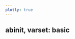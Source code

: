 ```yaml
---
plotly: true
---
```


## abinit, varset: basic  

<div id="d4b720e0-762d-4f91-9373-52eb0f5ed494" style="height: 100%; width: 100%;" class="plotly-graph-div"></div><script type="text/javascript">window.PLOTLYENV=window.PLOTLYENV || {};window.PLOTLYENV.BASE_URL="https://plot.ly";Plotly.newPlot("d4b720e0-762d-4f91-9373-52eb0f5ed494", [{"type": "scatter", "x": [0.10601227827079936, 0.0, null, 0.03341262401012694, 0.3468207205423108, null, 0.3468207205423108, 0.24014308456047057, null, 0.15568772053289937, 0.5372475268985158, null, 0.993633346896615, 0.9722365412087329, null, 0.4242673096823762, 0.6837045233466174, null, 0.6837045233466174, 0.928180161054881, null, 0.6227662890368157, 0.798443313890622, null], "y": [0.14606257611619522, 0.32226578194966954, null, 0.7170220618920634, 0.9755908974318466, null, 0.9755908974318466, 0.9359914636730671, null, 0.8537275985389, 1.0, null, 0.5403425174544384, 0.34348466784768195, null, 0.0, 0.37023773828428697, null, 0.37023773828428697, 0.745630967143166, null, 0.004032635016492352, 0.0846270020335443, null], "line": {"width": 2.0, "color": "#888", "dash": "dot"}, "hoverinfo": "none", "mode": "lines"}, {"type": "scatter", "x": [0.10601227827079936, 0.0, 0.03341262401012694, 0.3468207205423108, 0.15568772053289937, 0.5372475268985158, 0.993633346896615, 0.9722365412087329, 0.4242673096823762, 0.6837045233466174, 0.928180161054881, 0.24014308456047057, 0.6227662890368157, 0.798443313890622], "y": [0.14606257611619522, 0.32226578194966954, 0.7170220618920634, 0.9755908974318466, 0.8537275985389, 1.0, 0.5403425174544384, 0.34348466784768195, 0.0, 0.37023773828428697, 0.745630967143166, 0.9359914636730671, 0.004032635016492352, 0.0846270020335443], "text": ["jdtset", "ndtset", "kpt", "nkpt", "ngkpt", "kptopt", "shiftk", "nshiftk", "symrel", "nsym", "tnons", "wtk", "znucl", "npsp"], "textposition": "bottom", "mode": "markers+text", "hoverinfo": "text", "hovertext": ["index -J- for DaTaSETs", "Number of DaTaSETs", "K - PoinTs", "Number of K - Points", "Number of Grid points for K PoinTs generation", "KPoinTs OPTion", "SHIFT for K points", "Number of SHIFTs for K point grids", "SYMmetry in REaL space", "Number of SYMmetry operations", "Translation NON-Symmorphic vectors", "WeighTs for K points", "charge -Z- of the NUCLeus", "Number of PSeudoPotentials"], "marker": {"showscale": true, "colorscale": "YIGnBu", "reversescale": true, "color": [1, 1, 1, 2, 1, 1, 1, 1, 1, 2, 1, 1, 1, 1], "size": 20, "colorbar": {"thickness": 15, "title": "Node Connections", "xanchor": "left", "titleside": "right"}, "line": {"width": 2}}}], {"title": "<br>Network graph for varset basic", "titlefont": {"size": 16}, "showlegend": false, "hovermode": "closest", "margin": {"b": 20, "l": 5, "r": 5, "t": 40}, "annotations": [{"text": "Network for varset basic", "showarrow": false, "xref": "paper", "yref": "paper", "x": 0.005, "y": -0.002}], "xaxis": {"showgrid": false, "zeroline": false, "showticklabels": false}, "yaxis": {"showgrid": false, "zeroline": false, "showticklabels": false}}, {"showLink": true, "linkText": "Export to plot.ly"})</script>

* * *
## abinit, varset: bse  

<div id="2bc0b25b-3c10-40d1-bf4b-1d9cadf3dd9e" style="height: 100%; width: 100%;" class="plotly-graph-div"></div><script type="text/javascript">window.PLOTLYENV=window.PLOTLYENV || {};window.PLOTLYENV.BASE_URL="https://plot.ly";Plotly.newPlot("2bc0b25b-3c10-40d1-bf4b-1d9cadf3dd9e", [{"type": "scatter", "x": [0.37539873592794926, 0.6697017975473192, null, 0.37539873592794926, 0.7790913858713557, null, 0.37539873592794926, 0.4149502707862637, null, 0.37539873592794926, 0.6650863520127146, null, 0.37539873592794926, 0.0, null, 0.37539873592794926, 0.3046905574769323, null, 0.37539873592794926, 0.18740049465926695, null, 0.37539873592794926, 0.08311688966881423, null, 0.37539873592794926, 0.04111964594685061, null, 0.37539873592794926, 0.10185262584467969, null, 0.37539873592794926, 0.6394047578398443, null, 0.6697017975473192, 0.9771623150575014, null, 0.6697017975473192, 0.704641297964287, null, 0.6697017975473192, 0.23075852869164304, null, 0.6697017975473192, 0.9526660382485578, null, 0.6697017975473192, 1.0, null, 0.6697017975473192, 0.8534584199298537, null, 0.6697017975473192, 0.7790913858713557, null, 0.6697017975473192, 0.4149502707862637, null, 0.6697017975473192, 0.6650863520127146, null, 0.6697017975473192, 0.47393868672213263, null, 0.6697017975473192, 0.6394047578398443, null, 0.23075852869164304, 0.0, null, 0.23075852869164304, 0.3046905574769323, null, 0.23075852869164304, 0.18740049465926695, null, 0.23075852869164304, 0.08311688966881423, null, 0.23075852869164304, 0.04111964594685061, null, 0.23075852869164304, 0.10185262584467969, null, 0.0, 0.08311688966881423, null, 0.08311688966881423, 0.3046905574769323, null, 0.08311688966881423, 0.18740049465926695, null, 0.08311688966881423, 0.08311688966881423, null, 0.08311688966881423, 0.04111964594685061, null, 0.08311688966881423, 0.10185262584467969, null, 0.18740049465926695, 0.10185262584467969, null, 0.47393868672213263, 0.24266502511024343, null], "y": [0.6864665113377386, 0.4345196362494943, null, 0.6864665113377386, 0.7892235951890672, null, 0.6864665113377386, 0.35149225990119193, null, 0.6864665113377386, 0.6601963345905926, null, 0.6864665113377386, 0.5966527839542295, null, 0.6864665113377386, 0.9510921167024066, null, 0.6864665113377386, 0.9039901781522622, null, 0.6864665113377386, 0.723168214360814, null, 0.6864665113377386, 0.4685772990445783, null, 0.6864665113377386, 0.8267167393330604, null, 0.6864665113377386, 0.8786708028908907, null, 0.4345196362494943, 0.6235962816772623, null, 0.4345196362494943, 0.02278342703685747, null, 0.4345196362494943, 0.6519691292528615, null, 0.4345196362494943, 0.26382496258970095, null, 0.4345196362494943, 0.4356041511479695, null, 0.4345196362494943, 0.12098550049026409, null, 0.4345196362494943, 0.7892235951890672, null, 0.4345196362494943, 0.35149225990119193, null, 0.4345196362494943, 0.6601963345905926, null, 0.4345196362494943, 0.0, null, 0.4345196362494943, 0.8786708028908907, null, 0.6519691292528615, 0.5966527839542295, null, 0.6519691292528615, 0.9510921167024066, null, 0.6519691292528615, 0.9039901781522622, null, 0.6519691292528615, 0.723168214360814, null, 0.6519691292528615, 0.4685772990445783, null, 0.6519691292528615, 0.8267167393330604, null, 0.5966527839542295, 0.723168214360814, null, 0.723168214360814, 0.9510921167024066, null, 0.723168214360814, 0.9039901781522622, null, 0.723168214360814, 0.723168214360814, null, 0.723168214360814, 0.4685772990445783, null, 0.723168214360814, 0.8267167393330604, null, 0.9039901781522622, 0.8267167393330604, null, 0.0, 0.04684861909925727, null], "line": {"width": 2.0, "color": "#888", "dash": "dot"}, "hoverinfo": "none", "mode": "lines"}, {"type": "scatter", "x": [0.37539873592794926, 0.6697017975473192, 0.9771623150575014, 0.704641297964287, 0.23075852869164304, 0.9526660382485578, 1.0, 0.8534584199298537, 0.7790913858713557, 0.4149502707862637, 0.6650863520127146, 0.0, 0.08311688966881423, 0.3046905574769323, 0.18740049465926695, 0.04111964594685061, 0.10185262584467969, 0.47393868672213263, 0.24266502511024343, 0.6394047578398443], "y": [0.6864665113377386, 0.4345196362494943, 0.6235962816772623, 0.02278342703685747, 0.6519691292528615, 0.26382496258970095, 0.4356041511479695, 0.12098550049026409, 0.7892235951890672, 0.35149225990119193, 0.6601963345905926, 0.5966527839542295, 0.723168214360814, 0.9510921167024066, 0.9039901781522622, 0.4685772990445783, 0.8267167393330604, 0.0, 0.04684861909925727, 0.8786708028908907], "text": ["bs_algorithm", "optdriver", "bs_calctype", "bs_coulomb_term", "bs_coupling", "bs_eh_cutoff", "bs_exchange_term", "bs_freq_mesh", "bs_hayd_term", "bs_haydock_niter", "bs_haydock_tol", "bs_interp_kmult", "bs_interp_mode", "bs_interp_m3_width", "bs_interp_method", "bs_interp_prep", "bs_interp_rl_nb", "bs_loband", "nsppol", "bs_nstates"], "textposition": "bottom", "mode": "markers+text", "hoverinfo": "text", "hovertext": ["Bethe-Salpeter ALGORITHM", "OPTions for the DRIVER", "Bethe-Salpeter CALCulation TYPE", "Bethe-Salpeter COULOMB TERM", "Bethe-Salpeter COUPLING", "Bethe-Salpeter Electron-Hole CUTOFF", "Bethe-Salpeter EXCHANGE TERM", "Bethe-Salpeter FREQuency MESH", "Bethe-Salpeter HAYdock TERMinator", "Bethe-Salpeter HAYDOCK Number of ITERations", "Bethe-Salpeter HAYDOCK TOLerance", "Bethe-Salpeter INTERPolation K-point MULTiplication factors", "Bethe-Salpeter INTERPolation MODE", "Bethe-Salpeter INTERPolation Method3 WIDTH", "Bethe-Salpeter INTERPolation METHOD", "Bethe-Salpeter INTERPolation PREParation", "Bethe-Salpeter INTERPolation Rohlfing & Louie NeighBour", "Bethe-Salpeter Lowest Occupied BAND", "Number of SPin POLarization", "Bethe-Salpeter Number of STATES"], "marker": {"showscale": true, "colorscale": "YIGnBu", "reversescale": true, "color": [11, 12, 1, 1, 7, 1, 1, 1, 2, 2, 2, 3, 8, 3, 4, 3, 4, 2, 1, 2], "size": 20, "colorbar": {"thickness": 15, "title": "Node Connections", "xanchor": "left", "titleside": "right"}, "line": {"width": 2}}}], {"title": "<br>Network graph for varset bse", "titlefont": {"size": 16}, "showlegend": false, "hovermode": "closest", "margin": {"b": 20, "l": 5, "r": 5, "t": 40}, "annotations": [{"text": "Network for varset bse", "showarrow": false, "xref": "paper", "yref": "paper", "x": 0.005, "y": -0.002}], "xaxis": {"showgrid": false, "zeroline": false, "showticklabels": false}, "yaxis": {"showgrid": false, "zeroline": false, "showticklabels": false}}, {"showLink": true, "linkText": "Export to plot.ly"})</script>

* * *
## abinit, varset: dev  

<div id="aa41a477-5e77-4a2a-98b9-68861c852795" style="height: 100%; width: 100%;" class="plotly-graph-div"></div><script type="text/javascript">window.PLOTLYENV=window.PLOTLYENV || {};window.PLOTLYENV.BASE_URL="https://plot.ly";Plotly.newPlot("aa41a477-5e77-4a2a-98b9-68861c852795", [{"type": "scatter", "x": [0.49310231310851493, 0.7180807264290234, null, 0.49310231310851493, 0.3054657449456311, null, 0.7180807264290234, 0.9299598676527701, null, 1.0, 0.7979804064919461, null, 0.7979804064919461, 0.6343705265364951, null, 0.19692458426018927, 0.41032888881003154, null, 0.11185523955203072, 0.3610343064525476, null, 0.1822371102026512, 0.2695586959181449, null, 0.8672450219822616, 0.9302997372524651, null, 0.8672450219822616, 0.9747244568409601, null, 0.012150107180576717, 0.009609275032306876, null, 0.8561361428991782, 0.9841557019314531, null, 0.0, 0.061718026138153095, null, 0.6892750887315336, 0.5606571154548982, null], "y": [0.7350875077170732, 0.4584838691563837, null, 0.7350875077170732, 0.9678007072936091, null, 0.4584838691563837, 0.23841828659754472, null, 0.5986431855539037, 0.9130776157237788, null, 0.9130776157237788, 0.9945776865038284, null, 0.8996901606343661, 0.9983808810449728, null, 0.18701915183025658, 0.020329390007869323, null, 0.1180761750795464, 0.05587089930764633, null, 0.8410173603536093, 0.7732627147139456, null, 0.8410173603536093, 0.6845959448974279, null, 0.3846292429907781, 0.6070044308156904, null, 0.13733595607810709, 0.3325992151645619, null, 0.5154839940627477, 0.728769126515332, null, 0.03751439568388071, 0.0, null], "line": {"width": 2.0, "color": "#888", "dash": "dot"}, "hoverinfo": "none", "mode": "lines"}, {"type": "scatter", "x": [0.49310231310851493, 0.7180807264290234, 1.0, 0.7979804064919461, 0.19692458426018927, 0.41032888881003154, 0.11185523955203072, 0.3610343064525476, 0.1822371102026512, 0.2695586959181449, 0.3054657449456311, 0.8672450219822616, 0.9302997372524651, 0.9747244568409601, 0.012150107180576717, 0.009609275032306876, 0.6343705265364951, 0.9299598676527701, 0.8561361428991782, 0.9841557019314531, 0.0, 0.061718026138153095, 0.6892750887315336, 0.5606571154548982], "y": [0.7350875077170732, 0.4584838691563837, 0.5986431855539037, 0.9130776157237788, 0.8996901606343661, 0.9983808810449728, 0.18701915183025658, 0.020329390007869323, 0.1180761750795464, 0.05587089930764633, 0.9678007072936091, 0.8410173603536093, 0.7732627147139456, 0.6845959448974279, 0.3846292429907781, 0.6070044308156904, 0.9945776865038284, 0.23841828659754472, 0.13733595607810709, 0.3325992151645619, 0.5154839940627477, 0.728769126515332, 0.03751439568388071, 0.0], "text": ["densfor_pred", "iscf", "densty", "ntypat", "dmftctqmc_basis", "dmft_solv", "eshift", "wfoptalg", "exchmix", "useexexch", "extrapwf", "getgam_eig2nkq", "ieig2rf", "qpt", "istwfk", "nkpt", "normpawu", "npulayit", "plowan_it", "plowan_nt", "plowan_nbl", "plowan_natom", "tfw_toldfe", "tfkinfunc"], "textposition": "bottom", "mode": "markers+text", "hoverinfo": "text", "hovertext": ["DENSity and FORces PREDictor", "Integer for Self-Consistent-Field cycles", "initial DENSity for each TYpe of atom", "Number of TYPes of AToms", "Dynamical Mean Fied Theory: Continuous Time Quantum Monte Carlo BASIS", "Dynamical Mean Fied Theory: choice of SOLVer", "Energy SHIFT", "WaveFunction OPTimisation ALGorithm", "EXCHange MIXing", "USE of EXact EXCHange", "flag - EXTRAPolation of the Wave-Functions", "GET the GAMma phonon data EIG2NKQ from dataset", "Integer for second-order EIGenvalues from Response-Function", "Q PoinT", "Integer for choice of STorage of WaveFunction at each k point", "Number of K - Points", "NORMalize atomic PAW+U projector", "Number of PULAY ITerations for SC mixing", "Projected Local Orbital WANnier functions,  Index of Translation.", "Projected Local Orbital WANnier functions,  Number of Translation on which the real space values of\nenergy are computed", "Projected Local Orbital WANnier functions,  NumBer of L values", "Projected Local Orbital WANnier functions, Number of ATOMs", "Thomas-Fermi-Weizsacker: TOLerance on the DiFference of total Energy, for initialization steps", "Thomas-Fermi KINetic energy FUNCtional"], "marker": {"showscale": true, "colorscale": "YIGnBu", "reversescale": true, "color": [2, 2, 1, 2, 1, 1, 1, 1, 1, 1, 1, 2, 1, 1, 1, 1, 1, 1, 1, 1, 1, 1, 1, 1], "size": 20, "colorbar": {"thickness": 15, "title": "Node Connections", "xanchor": "left", "titleside": "right"}, "line": {"width": 2}}}], {"title": "<br>Network graph for varset dev", "titlefont": {"size": 16}, "showlegend": false, "hovermode": "closest", "margin": {"b": 20, "l": 5, "r": 5, "t": 40}, "annotations": [{"text": "Network for varset dev", "showarrow": false, "xref": "paper", "yref": "paper", "x": 0.005, "y": -0.002}], "xaxis": {"showgrid": false, "zeroline": false, "showticklabels": false}, "yaxis": {"showgrid": false, "zeroline": false, "showticklabels": false}}, {"showLink": true, "linkText": "Export to plot.ly"})</script>

* * *
## abinit, varset: dfpt  

<div id="defe5385-fa99-4e21-947b-ffbcf659792e" style="height: 100%; width: 100%;" class="plotly-graph-div"></div><script type="text/javascript">window.PLOTLYENV=window.PLOTLYENV || {};window.PLOTLYENV.BASE_URL="https://plot.ly";Plotly.newPlot("defe5385-fa99-4e21-947b-ffbcf659792e", [{"type": "scatter", "x": [0.3138291211059337, 0.14833680850680075, null, 0.14833680850680075, 0.21734478884180017, null, 1.0, 0.791222684137158, null, 0.791222684137158, 0.9038924995425576, null, 0.791222684137158, 0.5689396069380276, null, 0.791222684137158, 0.7195263009099081, null, 0.791222684137158, 0.8774709879908478, null, 0.791222684137158, 0.795311843037867, null, 0.791222684137158, 0.7142518831576179, null, 0.791222684137158, 0.9384598778532692, null, 0.791222684137158, 0.9780105703806551, null, 0.791222684137158, 0.6169323093410856, null, 0.791222684137158, 0.5203062189187929, null, 0.791222684137158, 0.982887332671112, null, 0.24400127137286567, 0.4420005021846237, null, 0.24400127137286567, 0.09351308061573359, null, 0.24400127137286567, 0.3075637694325153, null, 0.09351308061573359, 0.01164285720112163, null, 0.09351308061573359, 0.0, null, 0.09351308061573359, 0.1541232720319394, null, 0.09351308061573359, 0.3075637694325153, null, 0.01164285720112163, 0.030779596913200123, null, 0.01164285720112163, 0.004534855338833938, null, 0.0, 0.04139542330697321, null, 0.030779596913200123, 0.004534855338833938, null, 0.7493767080775358, 0.8953734497596954, null, 0.642490960924496, 0.8132133099102514, null], "y": [0.9323785151065883, 0.8274060893748704, null, 0.8274060893748704, 0.8929855928004575, null, 0.5357574648179778, 0.6992596600911681, null, 0.6992596600911681, 0.38340107934593526, null, 0.6992596600911681, 0.7782280657510505, null, 0.6992596600911681, 0.4855164375481252, null, 0.6992596600911681, 0.8151821450859861, null, 0.6992596600911681, 0.8792392756732528, null, 0.6992596600911681, 0.9333010072170069, null, 0.6992596600911681, 0.7239758228238684, null, 0.6992596600911681, 0.437106258195949, null, 0.6992596600911681, 0.9597050494093423, null, 0.6992596600911681, 0.9257267663490384, null, 0.6992596600911681, 0.6327243883073547, null, 0.06228041125190127, 0.004499683167205261, null, 0.06228041125190127, 0.19675537228064144, null, 0.06228041125190127, 0.021682086301319153, null, 0.19675537228064144, 0.37762667918914655, null, 0.19675537228064144, 0.4617645031024481, null, 0.19675537228064144, 0.11857982488450554, null, 0.19675537228064144, 0.021682086301319153, null, 0.37762667918914655, 0.3080778955280213, null, 0.37762667918914655, 0.5438108797633896, null, 0.4617645031024481, 0.6721632332564276, null, 0.3080778955280213, 0.5438108797633896, null, 0.050295334043602064, 0.1842070946862983, null, 0.0, 0.09938821406464086, null], "line": {"width": 2.0, "color": "#888", "dash": "dot"}, "hoverinfo": "none", "mode": "lines"}, {"type": "scatter", "x": [0.3138291211059337, 0.14833680850680075, 1.0, 0.791222684137158, 0.9038924995425576, 0.5689396069380276, 0.7195263009099081, 0.8774709879908478, 0.795311843037867, 0.7142518831576179, 0.9384598778532692, 0.9780105703806551, 0.6169323093410856, 0.5203062189187929, 0.982887332671112, 0.24400127137286567, 0.4420005021846237, 0.09351308061573359, 0.01164285720112163, 0.0, 0.04139542330697321, 0.1541232720319394, 0.030779596913200123, 0.004534855338833938, 0.3075637694325153, 0.21734478884180017, 0.7493767080775358, 0.8953734497596954, 0.642490960924496, 0.8132133099102514], "y": [0.9323785151065883, 0.8274060893748704, 0.5357574648179778, 0.6992596600911681, 0.38340107934593526, 0.7782280657510505, 0.4855164375481252, 0.8151821450859861, 0.8792392756732528, 0.9333010072170069, 0.7239758228238684, 0.437106258195949, 0.9597050494093423, 0.9257267663490384, 0.6327243883073547, 0.06228041125190127, 0.004499683167205261, 0.19675537228064144, 0.37762667918914655, 0.4617645031024481, 0.6721632332564276, 0.11857982488450554, 0.3080778955280213, 0.5438108797633896, 0.021682086301319153, 0.8929855928004575, 0.050295334043602064, 0.1842070946862983, 0.0, 0.09938821406464086], "text": ["bdeigrf", "ieig2rf", "d3e_pert1_atpol", "optdriver", "d3e_pert1_dir", "d3e_pert1_elfd", "d3e_pert1_phon", "d3e_pert2_atpol", "d3e_pert2_dir", "d3e_pert2_elfd", "d3e_pert2_phon", "d3e_pert3_atpol", "d3e_pert3_dir", "d3e_pert3_elfd", "d3e_pert3_phon", "efmas_bands", "nkpt", "efmas", "efmas_calc_dirs", "efmas_deg", "efmas_deg_tol", "efmas_dim", "efmas_dirs", "efmas_n_dirs", "efmas_ntheta", "elph2_imagden", "esmear", "smdelta", "ph_qpath", "ph_nqpath"], "textposition": "bottom", "mode": "markers+text", "hoverinfo": "text", "hovertext": ["BanD for second-order EIGenvalues from Response-Function", "Integer for second-order EIGenvalues from Response-Function", "3rd Derivative of Energy, mixed PERTurbation 1: limits of ATomic POLarisations", "OPTions for the DRIVER", "3rd Derivative of Energy, mixed PERTurbation 1: DIRections", "3rd Derivative of Energy, mixed PERTurbation 1: ELectric FielD", "3rd Derivative of Energy, mixed PERTurbation 1: PHONons", "3rd Derivative of Energy, mixed PERTurbation 2: limits of ATomic POLarisations", "3rd Derivative of Energy, mixed PERTurbation 2: DIRections", "3rd Derivative of Energy, mixed PERTurbation 2: ELectric FielD", "3rd Derivative of Energy, mixed PERTurbation 2: PHONons", "3rd Derivative of Energy, mixed PERTurbation 3: limits of ATomic POLarisations", "3rd Derivative of Energy, mixed PERTurbation 3: DIRections", "3rd Derivative of Energy, mixed PERTurbation 3: ELectric FielD", "3rd Derivative of Energy, mixed PERTurbation 3: PHONons", "EFfective MASs, BANDS to be treated.", "Number of K - Points", "EFfective MASs", "EFfective MASs, CALCulate along DIRectionS", "EFfective MASs, activate DEGenerate formalism", "EFfective MASs, DEGeneracy TOLerance", "EFfective MASs, DIMension of the effective mass tensor", "EFfective MASs, DIRectionS to be calculated", "EFfective MASs, Number of DIRectionS", "EFfective MASs, Number of points for integration w/r to THETA", "ELectron-PHonon interaction at 2nd order : IMAGinary shift of the DENominator", "Eigenvalue SMEARing", "SMeared DELTA function", "Phonons: Q-PATH", "PHonons: Number of Q-points defining the PATH"], "marker": {"showscale": true, "colorscale": "YIGnBu", "reversescale": true, "color": [1, 2, 1, 12, 1, 1, 1, 1, 1, 1, 1, 1, 1, 1, 1, 3, 1, 5, 3, 2, 1, 1, 2, 2, 2, 1, 1, 1, 1, 1], "size": 20, "colorbar": {"thickness": 15, "title": "Node Connections", "xanchor": "left", "titleside": "right"}, "line": {"width": 2}}}], {"title": "<br>Network graph for varset dfpt", "titlefont": {"size": 16}, "showlegend": false, "hovermode": "closest", "margin": {"b": 20, "l": 5, "r": 5, "t": 40}, "annotations": [{"text": "Network for varset dfpt", "showarrow": false, "xref": "paper", "yref": "paper", "x": 0.005, "y": -0.002}], "xaxis": {"showgrid": false, "zeroline": false, "showticklabels": false}, "yaxis": {"showgrid": false, "zeroline": false, "showticklabels": false}}, {"showLink": true, "linkText": "Export to plot.ly"})</script>

* * *
## abinit, varset: dmft  

<div id="e33d8a38-d371-438e-8caa-a823371c8e81" style="height: 100%; width: 100%;" class="plotly-graph-div"></div><script type="text/javascript">window.PLOTLYENV=window.PLOTLYENV || {};window.PLOTLYENV.BASE_URL="https://plot.ly";Plotly.newPlot("e33d8a38-d371-438e-8caa-a823371c8e81", [{"type": "scatter", "x": [0.7918470823015037, 1.0, null, 0.7918470823015037, 0.39043228037118544, null, 0.7918470823015037, 0.9144798059196526, null, 1.0, 0.9144798059196526, null, 0.39043228037118544, 0.0016823036611540272, null, 0.39043228037118544, 0.6687124371131693, null, 0.39043228037118544, 0.5794367305576326, null, 0.39043228037118544, 0.47917347628336404, null, 0.39043228037118544, 0.409407054641325, null, 0.39043228037118544, 0.0, null, 0.39043228037118544, 0.14367138949363836, null, 0.39043228037118544, 0.04033633908622138, null, 0.39043228037118544, 0.6957460236099566, null, 0.39043228037118544, 0.8880437963818711, null, 0.39043228037118544, 0.2929069426132094, null, 0.39043228037118544, 0.20991597986297825, null, 0.39043228037118544, 0.07461596961922792, null], "y": [0.6381650140228519, 0.635087823512841, null, 0.6381650140228519, 0.4548413193079035, null, 0.6381650140228519, 0.8213169017913513, null, 0.635087823512841, 0.8213169017913513, null, 0.4548413193079035, 0.4449695742107317, null, 0.4548413193079035, 0.2632227892459273, null, 0.4548413193079035, 0.8514363016418454, null, 0.4548413193079035, 0.0, null, 0.4548413193079035, 0.9664580228956811, null, 0.4548413193079035, 0.6181241596865267, null, 0.4548413193079035, 0.1339249163814055, null, 0.4548413193079035, 0.2763585326842099, null, 0.4548413193079035, 0.03440539990277024, null, 0.4548413193079035, 0.2712028532899288, null, 0.4548413193079035, 0.03348362128366314, null, 0.4548413193079035, 0.9117956711520033, null, 0.4548413193079035, 0.7809985960138269, null], "line": {"width": 2.0, "color": "#888", "dash": "dot"}, "hoverinfo": "none", "mode": "lines"}, {"type": "scatter", "x": [0.7918470823015037, 1.0, 0.39043228037118544, 0.9144798059196526, 0.0016823036611540272, 0.6687124371131693, 0.5794367305576326, 0.47917347628336404, 0.409407054641325, 0.0, 0.14367138949363836, 0.04033633908622138, 0.6957460236099566, 0.8880437963818711, 0.2929069426132094, 0.20991597986297825, 0.07461596961922792], "y": [0.6381650140228519, 0.635087823512841, 0.4548413193079035, 0.8213169017913513, 0.4449695742107317, 0.2632227892459273, 0.8514363016418454, 0.0, 0.9664580228956811, 0.6181241596865267, 0.1339249163814055, 0.2763585326842099, 0.03440539990277024, 0.2712028532899288, 0.03348362128366314, 0.9117956711520033, 0.7809985960138269], "text": ["dmft_entropy", "usedmft", "dmft_solv", "dmft_nlambda", "dmftctqmc_check", "dmftctqmc_correl", "dmftctqmc_gmove", "dmftctqmc_grnns", "dmftctqmc_meas", "dmftctqmc_mov", "dmftctqmc_mrka", "dmftctqmc_order", "dmftctqmc_triqs_nleg", "dmftqmc_l", "dmftqmc_n", "dmftqmc_seed", "dmftqmc_therm"], "textposition": "bottom", "mode": "markers+text", "hoverinfo": "text", "hovertext": ["Dynamical Mean Fied Theory: ENTROPY", "USE Dynamical Mean Field Theory", "Dynamical Mean Fied Theory: choice of SOLVer", "Dynamical Mean Fied Theory: Number of LAMBDA points", "Dynamical Mean Fied Theory: Continuous Time Quantum Monte Carlo CHECK", "Dynamical Mean Fied Theory: Continuous Time Quantum Monte Carlo CORRELations", "Dynamical Mean Fied Theory: Continuous Time Quantum Monte Carlo Global MOVEs", "Dynamical Mean Fied Theory: Continuous Time Quantum Monte Carlo GReeNs NoiSe", "Dynamical Mean Fied Theory: Continuous Time Quantum Monte Carlo MEASurements", "Dynamical Mean Fied Theory: Continuous Time Quantum Monte Carlo MOVie", "Dynamical Mean Fied Theory: Continuous Time Quantum Monte Carlo MARKov Analysis", "Dynamical Mean Fied Theory: Continuous Time Quantum Monte Carlo perturbation ORDER", "Dynamical Mean Fied Theory: Continuous Time Quantum Monte Carlo perturbation of TRIQS, Number of LEGendre polynomials", "Dynamical Mean Fied Theory: Quantum Monte Carlo time sLices", "Dynamical Mean Fied Theory: Quantum Monte Carlo Number of sweeps", "Dynamical Mean Fied Theory: Quantum Monte Carlo SEED", "Dynamical Mean Fied Theory: Quantum Monte Carlo THERMalization"], "marker": {"showscale": true, "colorscale": "YIGnBu", "reversescale": true, "color": [3, 2, 14, 2, 1, 1, 1, 1, 1, 1, 1, 1, 1, 1, 1, 1, 1], "size": 20, "colorbar": {"thickness": 15, "title": "Node Connections", "xanchor": "left", "titleside": "right"}, "line": {"width": 2}}}], {"title": "<br>Network graph for varset dmft", "titlefont": {"size": 16}, "showlegend": false, "hovermode": "closest", "margin": {"b": 20, "l": 5, "r": 5, "t": 40}, "annotations": [{"text": "Network for varset dmft", "showarrow": false, "xref": "paper", "yref": "paper", "x": 0.005, "y": -0.002}], "xaxis": {"showgrid": false, "zeroline": false, "showticklabels": false}, "yaxis": {"showgrid": false, "zeroline": false, "showticklabels": false}}, {"showLink": true, "linkText": "Export to plot.ly"})</script>

* * *
## abinit, varset: eph  

<div id="bc0ee6fa-2d98-42c1-b26b-2cd71262ae5d" style="height: 100%; width: 100%;" class="plotly-graph-div"></div><script type="text/javascript">window.PLOTLYENV=window.PLOTLYENV || {};window.PLOTLYENV.BASE_URL="https://plot.ly";Plotly.newPlot("bc0ee6fa-2d98-42c1-b26b-2cd71262ae5d", [{"type": "scatter", "x": [0.7854375142319254, 1.0, null, 0.399338436239239, 0.746181662731096, null, 0.1276917394247361, 0.0, null], "y": [0.0, 0.2766579662760236, null, 0.8983880174088424, 0.8707277540463544, null, 0.08199457478746423, 0.4080384519492483, null], "line": {"width": 2.0, "color": "#888", "dash": "dot"}, "hoverinfo": "none", "mode": "lines"}, {"type": "scatter", "x": [0.7854375142319254, 1.0, 0.399338436239239, 0.746181662731096, 0.1276917394247361, 0.0], "y": [0.0, 0.2766579662760236, 0.8983880174088424, 0.8707277540463544, 0.08199457478746423, 0.4080384519492483], "text": ["eph_fsmear", "eph_intmeth", "ph_qshift", "ph_nqshift", "ph_smear", "ph_intmeth"], "textposition": "bottom", "mode": "markers+text", "hoverinfo": "text", "hovertext": ["Electron-PHonon: Fermi surface SMEARing", "Electron-Phonon: INTegration METHod", "PHonons: Q-SHIFTs for mesh.", "PHonons: Number of Q-SHIFTs", "PHonons: SMEARing factor", "PHonons: INTegration METHod"], "marker": {"showscale": true, "colorscale": "YIGnBu", "reversescale": true, "color": [1, 1, 1, 1, 1, 1], "size": 20, "colorbar": {"thickness": 15, "title": "Node Connections", "xanchor": "left", "titleside": "right"}, "line": {"width": 2}}}], {"title": "<br>Network graph for varset eph", "titlefont": {"size": 16}, "showlegend": false, "hovermode": "closest", "margin": {"b": 20, "l": 5, "r": 5, "t": 40}, "annotations": [{"text": "Network for varset eph", "showarrow": false, "xref": "paper", "yref": "paper", "x": 0.005, "y": -0.002}], "xaxis": {"showgrid": false, "zeroline": false, "showticklabels": false}, "yaxis": {"showgrid": false, "zeroline": false, "showticklabels": false}}, {"showLink": true, "linkText": "Export to plot.ly"})</script>

* * *
## abinit, varset: ffield  

<div id="536657af-7301-4304-a7e9-052d4c3c6f3d" style="height: 100%; width: 100%;" class="plotly-graph-div"></div><script type="text/javascript">window.PLOTLYENV=window.PLOTLYENV || {};window.PLOTLYENV.BASE_URL="https://plot.ly";Plotly.newPlot("536657af-7301-4304-a7e9-052d4c3c6f3d", [{"type": "scatter", "x": [0.19364684533608142, 0.06679519405127193, null, 0.19364684533608142, 0.0, null, 0.19364684533608142, 0.303035549581029, null, 0.19364684533608142, 0.5648564881553368, null, 0.06679519405127193, 0.0, null, 0.5426163535865982, 0.3231688148585477, null, 0.5426163535865982, 0.5607870420365063, null, 0.3231688148585477, 0.11128430767829851, null, 0.3231688148585477, 0.5607870420365063, null, 0.5607870420365063, 0.730415213885857, null, 0.5607870420365063, 0.20570378194502076, null, 0.5607870420365063, 0.9488661322892031, null, 0.5607870420365063, 0.9519160506418193, null, 0.5607870420365063, 0.16624457182761732, null, 0.5607870420365063, 0.11128430767829851, null, 0.5607870420365063, 0.8989140190840286, null, 0.5607870420365063, 0.443669712147637, null, 0.5607870420365063, 0.6690226152254382, null, 0.5607870420365063, 0.80551900527762, null, 0.9488661322892031, 0.9519160506418193, null, 0.48520077443374326, 0.7483507733668675, null, 0.443669712147637, 0.6690226152254382, null], "y": [0.09581932073227427, 0.20712041325643246, null, 0.09581932073227427, 0.31949911483107274, null, 0.09581932073227427, 0.020866659683207268, null, 0.09581932073227427, 0.01752708982734692, null, 0.20712041325643246, 0.31949911483107274, null, 0.9955521916191625, 0.9324242522688194, null, 0.9955521916191625, 0.7526449062402355, null, 0.9324242522688194, 0.8418008837091259, null, 0.9324242522688194, 0.7526449062402355, null, 0.7526449062402355, 0.4507698517996866, null, 0.7526449062402355, 0.9292680565484167, null, 0.7526449062402355, 0.48435378917635985, null, 0.7526449062402355, 0.6251208893161091, null, 0.7526449062402355, 0.6407414659192001, null, 0.7526449062402355, 0.8418008837091259, null, 0.7526449062402355, 0.765023842840074, null, 0.7526449062402355, 1.0, null, 0.7526449062402355, 0.9628169109394713, null, 0.7526449062402355, 0.8709604342564413, null, 0.48435378917635985, 0.6251208893161091, null, 0.0, 0.07121110508381259, null, 1.0, 0.9628169109394713, null], "line": {"width": 2.0, "color": "#888", "dash": "dot"}, "hoverinfo": "none", "mode": "lines"}, {"type": "scatter", "x": [0.19364684533608142, 0.06679519405127193, 0.0, 0.303035549581029, 0.5648564881553368, 0.5426163535865982, 0.3231688148585477, 0.5607870420365063, 0.730415213885857, 0.20570378194502076, 0.9488661322892031, 0.9519160506418193, 0.16624457182761732, 0.11128430767829851, 0.8989140190840286, 0.48520077443374326, 0.7483507733668675, 0.443669712147637, 0.6690226152254382, 0.80551900527762], "y": [0.09581932073227427, 0.20712041325643246, 0.31949911483107274, 0.020866659683207268, 0.01752708982734692, 0.9955521916191625, 0.9324242522688194, 0.7526449062402355, 0.4507698517996866, 0.9292680565484167, 0.48435378917635985, 0.6251208893161091, 0.6407414659192001, 0.8418008837091259, 0.765023842840074, 0.0, 0.07121110508381259, 1.0, 0.9628169109394713, 0.8709604342564413], "text": ["atvshift", "natvshift", "usepawu", "nsppol", "natom", "bdberry", "nberry", "berryopt", "berrystep", "ddamp", "dfield", "efield", "jfielddir", "kberry", "maxestep", "qprtrb", "vprtrb", "red_dfield", "red_efield", "red_efieldbar"], "textposition": "bottom", "mode": "markers+text", "hoverinfo": "text", "hovertext": ["ATomic potential (V) energy SHIFTs", "Number of ATomic potential (V) energy SHIFTs (per atom)", "USE PAW+U (spherical part)", "Number of SPin POLarization", "Number of ATOMs", "BanD limits for BERRY phase", "Number of BERRY phase computations", "BERRY phase OPTions", "BERRY phase : multiple STEP", "electric Displacement field DAMPing parameter", "Displacement FIELD", "Electric FIELD", "electric/displacement FIELD DIRection", "K wavevectors for BERRY phase computation", "MAXimum Electric field STEP", "Q-wavevector of the PERTurbation", "potential -V- for the PeRTuRBation", "REDuced Displacement FIELD", "REDuced Electric FIELD", "REDuced Electric FIELD BAR"], "marker": {"showscale": true, "colorscale": "YIGnBu", "reversescale": true, "color": [4, 2, 2, 1, 1, 2, 3, 12, 1, 1, 2, 2, 1, 2, 1, 1, 1, 2, 2, 1], "size": 20, "colorbar": {"thickness": 15, "title": "Node Connections", "xanchor": "left", "titleside": "right"}, "line": {"width": 2}}}], {"title": "<br>Network graph for varset ffield", "titlefont": {"size": 16}, "showlegend": false, "hovermode": "closest", "margin": {"b": 20, "l": 5, "r": 5, "t": 40}, "annotations": [{"text": "Network for varset ffield", "showarrow": false, "xref": "paper", "yref": "paper", "x": 0.005, "y": -0.002}], "xaxis": {"showgrid": false, "zeroline": false, "showticklabels": false}, "yaxis": {"showgrid": false, "zeroline": false, "showticklabels": false}}, {"showLink": true, "linkText": "Export to plot.ly"})</script>

* * *
## abinit, varset: files  

<div id="0f188055-293e-4a53-9454-de320536bf29" style="height: 100%; width: 100%;" class="plotly-graph-div"></div><script type="text/javascript">window.PLOTLYENV=window.PLOTLYENV || {};window.PLOTLYENV.BASE_URL="https://plot.ly";Plotly.newPlot("0f188055-293e-4a53-9454-de320536bf29", [{"type": "scatter", "x": [0.34535992697475715, 0.0, null], "y": [0.0, 1.0, null], "line": {"width": 2.0, "color": "#888", "dash": "dot"}, "hoverinfo": "none", "mode": "lines"}, {"type": "scatter", "x": [0.34535992697475715, 0.0], "y": [0.0, 1.0], "text": ["prtwf_full", "prtwf"], "textposition": "bottom", "mode": "markers+text", "hoverinfo": "text", "hovertext": ["PRinT Wavefunction file on the FULL mesh", "PRinT the WaveFunction"], "marker": {"showscale": true, "colorscale": "YIGnBu", "reversescale": true, "color": [1, 1], "size": 20, "colorbar": {"thickness": 15, "title": "Node Connections", "xanchor": "left", "titleside": "right"}, "line": {"width": 2}}}], {"title": "<br>Network graph for varset files", "titlefont": {"size": 16}, "showlegend": false, "hovermode": "closest", "margin": {"b": 20, "l": 5, "r": 5, "t": 40}, "annotations": [{"text": "Network for varset files", "showarrow": false, "xref": "paper", "yref": "paper", "x": 0.005, "y": -0.002}], "xaxis": {"showgrid": false, "zeroline": false, "showticklabels": false}, "yaxis": {"showgrid": false, "zeroline": false, "showticklabels": false}}, {"showLink": true, "linkText": "Export to plot.ly"})</script>

* * *
## abinit, varset: geo  

<div id="8ff263bb-1277-4b88-af26-ec2687f90d81" style="height: 100%; width: 100%;" class="plotly-graph-div"></div><script type="text/javascript">window.PLOTLYENV=window.PLOTLYENV || {};window.PLOTLYENV.BASE_URL="https://plot.ly";Plotly.newPlot("8ff263bb-1277-4b88-af26-ec2687f90d81", [{"type": "scatter", "x": [0.9522371611239246, 0.7224039215619746, null, 0.7224039215619746, 0.5377358733007019, null, 0.0, 0.13612025822406137, null, 0.46925302639392924, 0.7006035055685023, null, 0.46925302639392924, 0.2275902002606849, null, 0.2275902002606849, 0.06257109673504278, null, 0.06257109673504278, 0.008706635500370694, null, 0.9511091531174828, 0.8280673972878678, null], "y": [0.6066486972073273, 0.2954460819909598, null, 0.2954460819909598, 0.0, null, 0.2845259957366178, 0.11138841054876927, null, 1.0, 0.9429900659782126, null, 1.0, 0.947284778091921, null, 0.947284778091921, 0.7748910104948559, null, 0.7748910104948559, 0.5626937425063843, null, 0.3621593661723661, 0.1502239645389772, null], "line": {"width": 2.0, "color": "#888", "dash": "dot"}, "hoverinfo": "none", "mode": "lines"}, {"type": "scatter", "x": [0.9522371611239246, 0.7224039215619746, 0.0, 0.13612025822406137, 0.46925302639392924, 0.7006035055685023, 0.2275902002606849, 0.06257109673504278, 0.008706635500370694, 0.5377358733007019, 0.9511091531174828, 0.8280673972878678], "y": [0.6066486972073273, 0.2954460819909598, 0.2845259957366178, 0.11138841054876927, 1.0, 0.9429900659782126, 0.947284778091921, 0.7748910104948559, 0.5626937425063843, 0.0, 0.3621593661723661, 0.1502239645389772], "text": ["brvltt", "spgroup", "chempot", "nzchempot", "objaat", "objan", "nobj", "objbat", "objbn", "spgorig", "vaclst", "vacnum"], "textposition": "bottom", "mode": "markers+text", "hoverinfo": "text", "hovertext": ["BRaVais LaTTice type", "SPace GROUP number", "spatially varying CHEMical POTential", "Number of Z reduced coordinates that define the spatial CHEMical POTential", "OBJect A : list of AToms", "OBJect A : Number of atoms", "Number of OBJects", "OBJect B : list of AToms", "OBJect B : Number of atoms", "SPace Group : ORIGin", "VACancies LiST", "VACancies NUMber"], "marker": {"showscale": true, "colorscale": "YIGnBu", "reversescale": true, "color": [1, 2, 1, 1, 2, 1, 2, 2, 1, 1, 1, 1], "size": 20, "colorbar": {"thickness": 15, "title": "Node Connections", "xanchor": "left", "titleside": "right"}, "line": {"width": 2}}}], {"title": "<br>Network graph for varset geo", "titlefont": {"size": 16}, "showlegend": false, "hovermode": "closest", "margin": {"b": 20, "l": 5, "r": 5, "t": 40}, "annotations": [{"text": "Network for varset geo", "showarrow": false, "xref": "paper", "yref": "paper", "x": 0.005, "y": -0.002}], "xaxis": {"showgrid": false, "zeroline": false, "showticklabels": false}, "yaxis": {"showgrid": false, "zeroline": false, "showticklabels": false}}, {"showLink": true, "linkText": "Export to plot.ly"})</script>

* * *
## abinit, varset: gstate  

<div id="419f2918-a998-4e59-80cf-ecd072a3dbb5" style="height: 100%; width: 100%;" class="plotly-graph-div"></div><script type="text/javascript">window.PLOTLYENV=window.PLOTLYENV || {};window.PLOTLYENV.BASE_URL="https://plot.ly";Plotly.newPlot("419f2918-a998-4e59-80cf-ecd072a3dbb5", [{"type": "scatter", "x": [0.5517398888153142, 0.35804166379580205, null, 0.35804166379580205, 0.2649870204362479, null, 0.35804166379580205, 0.1904110536386831, null, 0.25284117324464656, 0.4303482906833854, null, 0.13019730930768184, 0.13019730930768184, null, 0.937491209952717, 0.779698476444028, null, 0.937491209952717, 0.8358983768957595, null, 0.937491209952717, 0.885307125505423, null, 0.779698476444028, 0.885307125505423, null, 0.779698476444028, 0.6734904672265903, null, 0.8358983768957595, 0.885307125505423, null, 0.8358983768957595, 0.6734904672265903, null, 0.2649870204362479, 0.1904110536386831, null, 0.6734904672265903, 0.4771965804451199, null, 0.4200509410985073, 0.6565364794179144, null, 0.6565364794179144, 0.8949943076105825, null, 0.6565364794179144, 0.8302672564154144, null, 0.8949943076105825, 0.7792979691573646, null, 0.8302672564154144, 0.9681819701243528, null, 0.8302672564154144, 0.6758526245367861, null, 0.8302672564154144, 0.9955824414655018, null, 0.9955824414655018, 0.9896637695758422, null, 0.054867640953246914, 0.011483044321338532, null, 0.037222027915935194, 0.012545701118303023, null, 0.539735759010015, 0.3535435389697604, null, 0.9896637695758422, 1.0, null, 0.9896637695758422, 0.8542372471755639, null, 0.07987914145249034, 0.0, null], "y": [0.9973246842057452, 0.9814827891125902, null, 0.9814827891125902, 0.9461747167871734, null, 0.9814827891125902, 0.8946703484646533, null, 0.06773574434365341, 0.0032413377817824347, null, 0.15037456343656555, 0.15037456343656555, null, 0.7581828450691641, 0.9206819052180828, null, 0.7581828450691641, 0.8760802007533284, null, 0.7581828450691641, 0.8138229047105396, null, 0.9206819052180828, 0.8138229047105396, null, 0.9206819052180828, 0.9741841457311001, null, 0.8760802007533284, 0.8138229047105396, null, 0.8760802007533284, 0.9741841457311001, null, 0.9461747167871734, 0.8946703484646533, null, 0.9741841457311001, 0.9977417595261076, null, 0.22030954053633328, 0.23057073534021025, null, 0.23057073534021025, 0.20336268804081176, null, 0.23057073534021025, 0.2797432354206172, null, 0.20336268804081176, 0.07331658325170182, null, 0.2797432354206172, 0.29118264951969935, null, 0.2797432354206172, 0.07649249851784444, null, 0.2797432354206172, 0.3844238936550745, null, 0.3844238936550745, 0.4622743946904586, null, 0.26679782371382, 0.3686405384401853, null, 0.6975541815769328, 0.6117829737022861, null, 0.0, 0.020064020834386395, null, 0.4622743946904586, 0.6003349909985528, null, 0.4622743946904586, 0.16858331345013208, null, 0.7674982638900476, 0.5300518049906479, null], "line": {"width": 2.0, "color": "#888", "dash": "dot"}, "hoverinfo": "none", "mode": "lines"}, {"type": "scatter", "x": [0.5517398888153142, 0.35804166379580205, 0.25284117324464656, 0.4303482906833854, 0.13019730930768184, 0.937491209952717, 0.779698476444028, 0.8358983768957595, 0.885307125505423, 0.2649870204362479, 0.1904110536386831, 0.6734904672265903, 0.4200509410985073, 0.6565364794179144, 0.8949943076105825, 0.7792979691573646, 0.8302672564154144, 0.9681819701243528, 0.6758526245367861, 0.9955824414655018, 0.054867640953246914, 0.011483044321338532, 0.037222027915935194, 0.012545701118303023, 0.539735759010015, 0.3535435389697604, 0.9896637695758422, 1.0, 0.8542372471755639, 0.07987914145249034, 0.0, 0.4771965804451199], "y": [0.9973246842057452, 0.9814827891125902, 0.06773574434365341, 0.0032413377817824347, 0.15037456343656555, 0.7581828450691641, 0.9206819052180828, 0.8760802007533284, 0.8138229047105396, 0.9461747167871734, 0.8946703484646533, 0.9741841457311001, 0.22030954053633328, 0.23057073534021025, 0.20336268804081176, 0.07331658325170182, 0.2797432354206172, 0.29118264951969935, 0.07649249851784444, 0.3844238936550745, 0.26679782371382, 0.3686405384401853, 0.6975541815769328, 0.6117829737022861, 0.0, 0.020064020834386395, 0.4622743946904586, 0.6003349909985528, 0.16858331345013208, 0.7674982638900476, 0.5300518049906479, 0.9977417595261076], "text": ["algalch", "ntypalch", "dielam", "iprcel", "diemix", "iatsph", "prtdos", "pawfatbnd", "natsph", "mixalch", "npspalch", "natsph_extra", "ndivk", "kptopt", "ngqpt", "nqpt", "nucdipmom", "pawcpxocc", "natom", "usepaw", "occ", "nband", "ratsph", "ntypat", "shiftq", "nshiftq", "so_psp", "npsp", "nspinor", "symafm", "nsym", "xredsph_extra"], "textposition": "bottom", "mode": "markers+text", "hoverinfo": "text", "hovertext": ["ALGorithm for generating ALCHemical pseudopotentials", "Number of TYPe of atoms that are \"ALCHemical\"", "DIElectric matrix LAMbda", "Integer for PReConditioning of ELectron response", "model DIElectric MIXing factor", "Index for the ATomic SPHeres of the atom-projected density-of-states", "PRinT the Density Of States", "PAW: print band structure in the FAT-BaND representation", "Number of ATomic SPHeres for the atom-projected density-of-states", "MIXing coefficients for ALCHemical potentials", "Number of PSeudoPotentials that are \"ALCHemical\"", "Number of ATomic SPHeres for the l-projected density-of-states in EXTRA set", "Number of DIVisions of K lines", "KPoinTs OPTion", "Number of Grid pointsfor Q PoinTs generation", "Number of Q - POINTs", "NUClear DIPole MOMents", "PAW - use ComPleX rhoij OCCupancies", "Number of ATOMs", "USE Projector Augmented Waves method", "OCCupation numbers", "Number of BANDs", "Radii of the ATomic SPHere(s)", "Number of TYPes of AToms", "SHIFT for Q points", "Number of SHIFTs for Q point grids", "Spin-Orbit treatment for each PSeudoPotential", "Number of PSeudoPotentials", "Number of SPINORial components of the wavefunctions", "SYMmetries, Anti-FerroMagnetic characteristics", "Number of SYMmetry operations", "X(position) in REDuced coordinates of the SPHeres for dos projection in the EXTRA set"], "marker": {"showscale": true, "colorscale": "YIGnBu", "reversescale": true, "color": [1, 3, 1, 1, 1, 3, 3, 3, 3, 2, 2, 3, 1, 3, 2, 1, 4, 1, 1, 2, 1, 1, 1, 1, 1, 1, 3, 1, 1, 1, 1, 1], "size": 20, "colorbar": {"thickness": 15, "title": "Node Connections", "xanchor": "left", "titleside": "right"}, "line": {"width": 2}}}], {"title": "<br>Network graph for varset gstate", "titlefont": {"size": 16}, "showlegend": false, "hovermode": "closest", "margin": {"b": 20, "l": 5, "r": 5, "t": 40}, "annotations": [{"text": "Network for varset gstate", "showarrow": false, "xref": "paper", "yref": "paper", "x": 0.005, "y": -0.002}], "xaxis": {"showgrid": false, "zeroline": false, "showticklabels": false}, "yaxis": {"showgrid": false, "zeroline": false, "showticklabels": false}}, {"showLink": true, "linkText": "Export to plot.ly"})</script>

* * *
## abinit, varset: gw  

<div id="72c4c3aa-4d7f-4174-8655-40effa133a9a" style="height: 100%; width: 100%;" class="plotly-graph-div"></div><script type="text/javascript">window.PLOTLYENV=window.PLOTLYENV || {};window.PLOTLYENV.BASE_URL="https://plot.ly";Plotly.newPlot("72c4c3aa-4d7f-4174-8655-40effa133a9a", [{"type": "scatter", "x": [0.33255989609536557, 0.6066317921198735, null, 0.6066317921198735, 0.22022405856823932, null, 0.6066317921198735, 0.937747427336891, null, 0.6066317921198735, 0.9073134418584617, null, 0.6066317921198735, 0.8911425745404075, null, 0.6066317921198735, 0.8925153690947701, null, 0.6066317921198735, 0.8829843354161715, null, 0.6066317921198735, 0.9425685004028191, null, 0.6066317921198735, 0.8120551511590155, null, 0.6066317921198735, 0.7913362194568482, null, 0.6066317921198735, 0.22653575285079527, null, 0.6066317921198735, 0.2096745564291615, null, 0.6066317921198735, 0.36989569611660794, null, 0.6066317921198735, 0.41745268137378805, null, 0.6066317921198735, 0.5382925297104456, null, 0.6066317921198735, 0.8001279794540174, null, 0.6066317921198735, 0.974916022847412, null, 0.6066317921198735, 0.46221174697556516, null, 0.6066317921198735, 0.7554422321169341, null, 0.6066317921198735, 0.7648695500986022, null, 0.6066317921198735, 0.6887009106682341, null, 0.6066317921198735, 0.9721247036649132, null, 0.6066317921198735, 0.749449090604212, null, 0.6066317921198735, 0.29853277138447154, null, 0.6066317921198735, 0.7428876680510301, null, 0.6066317921198735, 0.9992303906088174, null, 0.6066317921198735, 0.7152403359277401, null, 0.6066317921198735, 0.9538154590340056, null, 0.6066317921198735, 0.5837454398891747, null, 0.6066317921198735, 0.5396497523562578, null, 0.6066317921198735, 0.959627503976378, null, 0.6066317921198735, 0.8299289259483182, null, 0.6066317921198735, 0.46757751436900874, null, 0.6066317921198735, 0.4033769809903465, null, 0.6066317921198735, 0.8301576682898267, null, 0.6066317921198735, 0.41259083982540357, null, 0.6066317921198735, 0.7585531535188068, null, 0.6066317921198735, 0.7267525735164053, null, 0.6066317921198735, 0.6283715872020404, null, 0.6066317921198735, 0.5022065433069537, null, 0.6066317921198735, 0.46476171976079694, null, 0.6066317921198735, 0.44535384331868827, null, 0.6066317921198735, 0.9095508814692842, null, 0.6066317921198735, 0.9027401796671807, null, 0.6066317921198735, 0.8386548129848593, null, 0.6066317921198735, 0.5894182515020103, null, 0.6066317921198735, 0.8464602571948864, null, 0.6066317921198735, 0.5164936633472149, null, 0.6066317921198735, 0.9030212185292874, null, 0.6066317921198735, 0.5032084943891083, null, 0.6066317921198735, 0.6387023244920053, null, 0.6066317921198735, 0.42806081706145244, null, 0.6066317921198735, 0.2669640236147359, null, 0.6066317921198735, 0.32829520878318513, null, 0.6066317921198735, 0.9319295052303189, null, 0.6066317921198735, 0.26806881403945704, null, 0.6066317921198735, 0.18947025125405673, null, 0.6066317921198735, 0.35119513305630945, null, 0.6066317921198735, 0.19219637005129842, null, 0.6066317921198735, 0.4156352371109669, null, 0.6066317921198735, 0.7801681882083515, null, 0.6066317921198735, 0.34438586293998436, null, 0.6066317921198735, 0.849088780839382, null, 0.6066317921198735, 0.851016202743955, null, 0.6066317921198735, 0.3105608930990516, null, 0.6066317921198735, 0.6720313280789898, null, 0.6066317921198735, 0.7182414509080138, null, 0.6066317921198735, 0.6693591396509725, null, 0.6066317921198735, 0.2703101297700198, null, 0.6066317921198735, 0.6201346926304768, null, 0.6066317921198735, 0.7759774832705257, null, 0.6066317921198735, 1.0, null, 0.6066317921198735, 0.31613085460184803, null, 0.6066317921198735, 0.24083891793369838, null, 0.6066317921198735, 0.3820345273383096, null, 0.6066317921198735, 0.6818318346013855, null, 0.6066317921198735, 0.5486724720022899, null, 0.6066317921198735, 0.6027741601730682, null, 0.6066317921198735, 0.40165375165573414, null, 0.6066317921198735, 0.28105139229288806, null, 0.6066317921198735, 0.5406195166393529, null, 0.22022405856823932, 0.3105608930990516, null, 0.22022405856823932, 0.08221913289584304, null, 0.3105608930990516, 0.35119513305630945, null, 0.937747427336891, 0.8299289259483182, null, 0.937747427336891, 0.8829843354161715, null, 0.8299289259483182, 0.9073134418584617, null, 0.8299289259483182, 0.8911425745404075, null, 0.8299289259483182, 0.8925153690947701, null, 0.8299289259483182, 0.8829843354161715, null, 0.8299289259483182, 0.9425685004028191, null, 0.8299289259483182, 0.8120551511590155, null, 0.8299289259483182, 0.7554422321169341, null, 0.8299289259483182, 0.6887009106682341, null, 0.8299289259483182, 0.9721247036649132, null, 0.8299289259483182, 0.749449090604212, null, 0.8299289259483182, 0.8301576682898267, null, 0.8299289259483182, 0.9319295052303189, null, 0.8299289259483182, 0.7801681882083515, null, 0.8299289259483182, 0.849088780839382, null, 0.8299289259483182, 0.7182414509080138, null, 0.8299289259483182, 0.7759774832705257, null, 0.8120551511590155, 0.749449090604212, null, 0.7554422321169341, 0.7648695500986022, null, 0.29853277138447154, 0.24083891793369838, null, 0.7428876680510301, 0.7152403359277401, null, 0.5396497523562578, 0.49616145029983577, null, 0.46757751436900874, 0.4033769809903465, null, 0.5894182515020103, 0.5164936633472149, null, 0.26806881403945704, 0.14970012084615442, null, 0.4156352371109669, 0.3298983783330688, null, 0.6720313280789898, 0.6027741601730682, null, 0.6027741601730682, 0.5486724720022899, null, 0.6201346926304768, 0.6818318346013855, null, 0.022105077636543922, 0.0, null], "y": [0.24226138737867806, 0.5554244567724621, null, 0.5554244567724621, 0.31969308676006825, null, 0.5554244567724621, 0.5960496062119615, null, 0.5554244567724621, 0.4516990146581583, null, 0.5554244567724621, 0.6527102145877447, null, 0.5554244567724621, 0.34452929266810395, null, 0.5554244567724621, 0.5735428500207709, null, 0.5554244567724621, 0.40605038903880947, null, 0.5554244567724621, 0.31772881354040583, null, 0.5554244567724621, 0.917677177553398, null, 0.5554244567724621, 0.7118442417347826, null, 0.5554244567724621, 0.6368656148561802, null, 0.5554244567724621, 0.5495871105758062, null, 0.5554244567724621, 0.8317373074521496, null, 0.5554244567724621, 0.7146536800526299, null, 0.5554244567724621, 0.16845589135416345, null, 0.5554244567724621, 0.676445841727856, null, 0.5554244567724621, 0.8986405388721307, null, 0.5554244567724621, 0.6657247952165525, null, 0.5554244567724621, 0.7654802336239773, null, 0.5554244567724621, 0.4002376493944634, null, 0.5554244567724621, 0.5090129448922783, null, 0.5554244567724621, 0.3338312370767481, null, 0.5554244567724621, 0.31209679253087375, null, 0.5554244567724621, 0.2055324639324461, null, 0.5554244567724621, 0.5966091050818848, null, 0.5554244567724621, 0.14395627117763252, null, 0.5554244567724621, 0.7374396614061495, null, 0.5554244567724621, 0.2981918642492184, null, 0.5554244567724621, 0.1329579396555705, null, 0.5554244567724621, 0.3297712514658522, null, 0.5554244567724621, 0.49127895273945477, null, 0.5554244567724621, 0.27928155224687584, null, 0.5554244567724621, 0.3227471289023495, null, 0.5554244567724621, 0.6552765388296764, null, 0.5554244567724621, 0.22506169815166804, null, 0.5554244567724621, 0.86580712241028, null, 0.5554244567724621, 0.9499287127687956, null, 0.5554244567724621, 0.9854818041720751, null, 0.5554244567724621, 0.3706462029942828, null, 0.5554244567724621, 0.9665387370156475, null, 0.5554244567724621, 0.46816059799792525, null, 0.5554244567724621, 0.25569027589287063, null, 0.5554244567724621, 0.7642024299490046, null, 0.5554244567724621, 0.816909810141487, null, 0.5554244567724621, 0.2033892136413021, null, 0.5554244567724621, 0.8765662203853795, null, 0.5554244567724621, 0.2093226599648509, null, 0.5554244567724621, 0.8211315024547846, null, 0.5554244567724621, 0.7996745368537336, null, 0.5554244567724621, 0.14219004244046846, null, 0.5554244567724621, 0.6468045125189418, null, 0.5554244567724621, 0.5682862964019052, null, 0.5554244567724621, 0.7125138616762462, null, 0.5554244567724621, 0.5226246133995569, null, 0.5554244567724621, 0.8437057033076937, null, 0.5554244567724621, 0.552185090685337, null, 0.5554244567724621, 0.43700422538929273, null, 0.5554244567724621, 0.46722825678889945, null, 0.5554244567724621, 0.14925828990706003, null, 0.5554244567724621, 0.5793129758944278, null, 0.5554244567724621, 0.8543515436118942, null, 0.5554244567724621, 0.3894223862422691, null, 0.5554244567724621, 0.2156006370476336, null, 0.5554244567724621, 0.37773599999621726, null, 0.5554244567724621, 0.8100162490400004, null, 0.5554244567724621, 0.4987433980259451, null, 0.5554244567724621, 0.23725638508181718, null, 0.5554244567724621, 0.4884494327111696, null, 0.5554244567724621, 0.9309205382350644, null, 0.5554244567724621, 0.41101917883235645, null, 0.5554244567724621, 0.4470964967312802, null, 0.5554244567724621, 0.6332699799695146, null, 0.5554244567724621, 0.3959688950059711, null, 0.5554244567724621, 0.9272752639717133, null, 0.5554244567724621, 0.9156041953884707, null, 0.5554244567724621, 0.8890221379792385, null, 0.5554244567724621, 0.8334222879718813, null, 0.5554244567724621, 0.7496080764362241, null, 0.5554244567724621, 0.7688011086514824, null, 0.5554244567724621, 0.9737634872593229, null, 0.31969308676006825, 0.37773599999621726, null, 0.31969308676006825, 0.23712561618429262, null, 0.37773599999621726, 0.43700422538929273, null, 0.5960496062119615, 0.49127895273945477, null, 0.5960496062119615, 0.5735428500207709, null, 0.49127895273945477, 0.4516990146581583, null, 0.49127895273945477, 0.6527102145877447, null, 0.49127895273945477, 0.34452929266810395, null, 0.49127895273945477, 0.5735428500207709, null, 0.49127895273945477, 0.40605038903880947, null, 0.49127895273945477, 0.31772881354040583, null, 0.49127895273945477, 0.6657247952165525, null, 0.49127895273945477, 0.4002376493944634, null, 0.49127895273945477, 0.5090129448922783, null, 0.49127895273945477, 0.3338312370767481, null, 0.49127895273945477, 0.6552765388296764, null, 0.49127895273945477, 0.5226246133995569, null, 0.49127895273945477, 0.5793129758944278, null, 0.49127895273945477, 0.3894223862422691, null, 0.49127895273945477, 0.4987433980259451, null, 0.49127895273945477, 0.41101917883235645, null, 0.31772881354040583, 0.3338312370767481, null, 0.6657247952165525, 0.7654802336239773, null, 0.31209679253087375, 0.3959688950059711, null, 0.2055324639324461, 0.14395627117763252, null, 0.1329579396555705, 0.0, null, 0.27928155224687584, 0.3227471289023495, null, 0.2033892136413021, 0.2093226599648509, null, 0.8437057033076937, 0.8963869492205834, null, 0.14925828990706003, 0.02984532866313202, null, 0.8100162490400004, 0.8334222879718813, null, 0.8334222879718813, 0.8890221379792385, null, 0.9309205382350644, 0.9156041953884707, null, 0.7034464530886984, 0.6119221083723445, null], "line": {"width": 2.0, "color": "#888", "dash": "dot"}, "hoverinfo": "none", "mode": "lines"}, {"type": "scatter", "x": [0.33255989609536557, 0.6066317921198735, 0.22022405856823932, 0.3105608930990516, 0.08221913289584304, 0.937747427336891, 0.8299289259483182, 0.9073134418584617, 0.8911425745404075, 0.8925153690947701, 0.8829843354161715, 0.9425685004028191, 0.8120551511590155, 0.749449090604212, 0.7913362194568482, 0.22653575285079527, 0.2096745564291615, 0.36989569611660794, 0.41745268137378805, 0.5382925297104456, 0.8001279794540174, 0.974916022847412, 0.46221174697556516, 0.7554422321169341, 0.7648695500986022, 0.6887009106682341, 0.9721247036649132, 0.29853277138447154, 0.24083891793369838, 0.7428876680510301, 0.9992303906088174, 0.7152403359277401, 0.9538154590340056, 0.5837454398891747, 0.5396497523562578, 0.49616145029983577, 0.959627503976378, 0.46757751436900874, 0.4033769809903465, 0.8301576682898267, 0.41259083982540357, 0.7585531535188068, 0.7267525735164053, 0.6283715872020404, 0.5022065433069537, 0.46476171976079694, 0.44535384331868827, 0.9095508814692842, 0.9027401796671807, 0.8386548129848593, 0.5894182515020103, 0.5164936633472149, 0.8464602571948864, 0.9030212185292874, 0.5032084943891083, 0.6387023244920053, 0.42806081706145244, 0.2669640236147359, 0.32829520878318513, 0.9319295052303189, 0.26806881403945704, 0.18947025125405673, 0.35119513305630945, 0.19219637005129842, 0.4156352371109669, 0.3298983783330688, 0.7801681882083515, 0.34438586293998436, 0.849088780839382, 0.851016202743955, 0.6720313280789898, 0.6027741601730682, 0.7182414509080138, 0.6693591396509725, 0.2703101297700198, 0.6201346926304768, 0.7759774832705257, 1.0, 0.31613085460184803, 0.3820345273383096, 0.6818318346013855, 0.5486724720022899, 0.40165375165573414, 0.28105139229288806, 0.022105077636543922, 0.0, 0.14970012084615442, 0.5406195166393529], "y": [0.24226138737867806, 0.5554244567724621, 0.31969308676006825, 0.37773599999621726, 0.23712561618429262, 0.5960496062119615, 0.49127895273945477, 0.4516990146581583, 0.6527102145877447, 0.34452929266810395, 0.5735428500207709, 0.40605038903880947, 0.31772881354040583, 0.3338312370767481, 0.917677177553398, 0.7118442417347826, 0.6368656148561802, 0.5495871105758062, 0.8317373074521496, 0.7146536800526299, 0.16845589135416345, 0.676445841727856, 0.8986405388721307, 0.6657247952165525, 0.7654802336239773, 0.4002376493944634, 0.5090129448922783, 0.31209679253087375, 0.3959688950059711, 0.2055324639324461, 0.5966091050818848, 0.14395627117763252, 0.7374396614061495, 0.2981918642492184, 0.1329579396555705, 0.0, 0.3297712514658522, 0.27928155224687584, 0.3227471289023495, 0.6552765388296764, 0.22506169815166804, 0.86580712241028, 0.9499287127687956, 0.9854818041720751, 0.3706462029942828, 0.9665387370156475, 0.46816059799792525, 0.25569027589287063, 0.7642024299490046, 0.816909810141487, 0.2033892136413021, 0.2093226599648509, 0.8765662203853795, 0.8211315024547846, 0.7996745368537336, 0.14219004244046846, 0.6468045125189418, 0.5682862964019052, 0.7125138616762462, 0.5226246133995569, 0.8437057033076937, 0.552185090685337, 0.43700422538929273, 0.46722825678889945, 0.14925828990706003, 0.02984532866313202, 0.5793129758944278, 0.8543515436118942, 0.3894223862422691, 0.2156006370476336, 0.8100162490400004, 0.8334222879718813, 0.4987433980259451, 0.23725638508181718, 0.4884494327111696, 0.9309205382350644, 0.41101917883235645, 0.4470964967312802, 0.6332699799695146, 0.9272752639717133, 0.9156041953884707, 0.8890221379792385, 0.7496080764362241, 0.7688011086514824, 0.7034464530886984, 0.6119221083723445, 0.8963869492205834, 0.9737634872593229], "text": ["awtr", "optdriver", "bdgw", "nkptgw", "nsppol", "cd_customnimfrqs", "gwcalctyp", "cd_frqim_method", "cd_full_grid", "cd_halfway_freq", "cd_imfrqs", "cd_max_freq", "cd_subset_freq", "gw_frqre_tangrid", "ecuteps", "ecutsigx", "ecutwfn", "fftgw", "freqim_alpha", "freqremax", "freqremin", "freqspmax", "freqspmin", "gw_customnfreqsp", "gw_freqsp", "gw_frqim_inzgrid", "gw_frqre_inzgrid", "gw_invalid_freq", "ppmodel", "gw_nqlwl", "gw_nstep", "gw_qlwl", "gw_qprange", "gw_sctype", "gw_sigxcore", "usepaw", "gw_toldfeig", "gwcomp", "gwencomp", "gwfockmix", "gwgamma", "gwls_band_index", "gwls_correlation", "gwls_diel_model", "gwls_exchange", "gwls_first_seed", "gwls_kmax_analytic", "gwls_kmax_complement", "gwls_kmax_numeric", "gwls_kmax_poles", "gwls_list_proj_freq", "gwls_n_proj_freq", "gwls_model_parameter", "gwls_npt_gauss_quad", "gwls_nseeds", "gwls_print_debug", "gwls_recycle", "gwls_stern_kmax", "gwmem", "gwrpacorr", "icutcoul", "inclvkb", "kptgw", "mbpt_sciss", "mdf_epsinf", "bs_coulomb_term", "nfreqim", "nfreqmidm", "nfreqre", "nfreqsp", "nomegasf", "spmeth", "nomegasi", "nomegasrd", "npvel", "nqptdm", "omegasimax", "omegasrdmax", "ppmfrq", "pvelmax", "qptdm", "spbroad", "symchi", "symsigma", "ucrpa", "nspinor", "vcutgeo", "zcut"], "textposition": "bottom", "mode": "markers+text", "hoverinfo": "text", "hovertext": ["evaluate the Adler-Wiser expression of $\\chi^{0}_{KS}$ assuming Time-Reversal", "OPTions for the DRIVER", "BanDs for GW calculation", "Number of K-PoinTs for GW corrections", "Number of SPin POLarization", "Contour Deformation CUSTOM IMaginary FReQuencieS", "GW CALCulation TYPe", "Contour Deformation FReQuency integration on IMaginary axis Method", "Contour Deformation FULL GRID in complex plane", "Contour Deformation tangent grid HALFWAY FREQuency", "Contour Deformation IMaginary FReQuencieS", "Contour Deformation grid MAXimum FREQuency", "Contour Deformation grid calculate SUBSET of FREQuencies", "GW Contour Deformation FReQencies on REal axis - Use Tangent Grid", "Energy CUT-off for EPSilon (the dielectric matrix)", "Energy CUT-off for SIGma eXchange", "Energy CUT-off for WaveFunctioNs", "FFT for GW calculation", "FREQuencies along the IMaginary axis ALPHA parameter", "FREQuencies along the Real axis MAXimum", "FREQuencies along the Real axis MINimum", "FREQuencies for the SPectral function MAXimum", "FREQuencies for the SPectral function MINimum", "GW CUSTOM FREQuencies for SPectral function", "GW SPectral FREQuencies", "GW Contour Deformation FReQuencies on IMaginary axis Inverse Z Grid", "GW Contour Deformation FReQuencies on REal axis Inverse Z Grid", "GW treatment of INVALID FREQuency for Hybertsen-Louie PPM", "Plasmon Pole MODEL", "GW, Number of Q-points for the Long Wave-Length Limit", "GW Number of self-consistent STEPs", "GW, Q-points for the Long Wave-Length limit", "GW QuasiParticle RANGE policy", "GW, Self-Consistency TYPE", "GW, SIGma (self-energy) for the CORE contribution", "USE Projector Augmented Waves method", "GW TOLerance on the DiFference of the EIGenvalues", "GW COMPleteness", "GW ENergy for COMPleteness", "GW FOCK exchange MIXing parameter", "GW GAMMA", "GWLS BAND INDEX", "GWLS CORRELATION", "GWLS dielectric model", "GWLS exact EXCHANGE", "GWLS FIRST SEED vector", "GWLS KMAX for the ANALYTIC term", "GWLS KMAX for the COMPLEMENT space.", "GWLS KMAX for the NUMERIC term", "GWLS KMAX for the calculation of the POLES residue", "GWLS LIST of the PROJection FREQuencies", "GWLS Number of PROJection FREQuencies", "GWLS MODEL PARAMETER", "GWLS Number of PoinTs to use for the GAUSSian QUADrature ", "GWLS Number of SEED vectorS", "GWLS PRINT level for DEBUGging", "GWLS RECYCLE", "GWLS Kmax", "GW MEMory", "GW RPA CORRelation energy", "Integer that governs the CUT-off for COULomb interaction", "INCLude VKB", "K-PoinTs for GW calculations", "Many Body Perturbation Theory SCISSor operator", "Model Dielectric Function, EPSilon INFinity", "Bethe-Salpeter COULOMB TERM", "Number of FREQuencies along the IMaginary axis", "Nth FREQuency Moment of the Imaginary part of the Dielectric Matrix", "Number of FREQuencies along the REal axis", "Number of FREQuencies for the SPectral function", "Number of OMEGA to evaluate the Spectral Function", "SPectral METHod", "Number of OMEGA(S) along the Imaginary axis", "Number of OMEGA to evaluate the Sigma Real axis Derivative", "Number of Particle VELocities", "Number of Q-PoinTs for the Dielectric Matrix", "OMEGA to evaluate Sigma along the Imaginary axis D: MAXimal value", "OMEGA to evaluate the Sigma Real axis Derivative : MAXimal value", "Plasmon Pole Model FReQuency", "Particle VELocity MAXimum", "Q-PoinTs for the Dielectric Matrix", "SPectral BROADening", "SYMmetryze \\chi_o", "SYMmetrization of SIGMA matrix elements", "calculation of the screened interaction U with the Constrained RPA method", "Number of SPINORial components of the wavefunctions", "V (potential) CUT-off GEOmetry", "Z-CUT"], "marker": {"showscale": true, "colorscale": "YIGnBu", "reversescale": true, "color": [1, 81, 3, 3, 1, 3, 18, 2, 2, 2, 3, 2, 3, 3, 1, 1, 1, 1, 1, 1, 1, 1, 1, 3, 2, 2, 2, 2, 2, 2, 1, 2, 1, 1, 2, 1, 1, 2, 2, 2, 1, 1, 1, 1, 1, 1, 1, 1, 1, 1, 2, 2, 1, 1, 1, 1, 1, 1, 1, 2, 2, 1, 2, 1, 2, 1, 2, 1, 2, 1, 2, 3, 2, 1, 1, 2, 2, 1, 1, 1, 2, 2, 1, 1, 1, 1, 1, 1], "size": 20, "colorbar": {"thickness": 15, "title": "Node Connections", "xanchor": "left", "titleside": "right"}, "line": {"width": 2}}}], {"title": "<br>Network graph for varset gw", "titlefont": {"size": 16}, "showlegend": false, "hovermode": "closest", "margin": {"b": 20, "l": 5, "r": 5, "t": 40}, "annotations": [{"text": "Network for varset gw", "showarrow": false, "xref": "paper", "yref": "paper", "x": 0.005, "y": -0.002}], "xaxis": {"showgrid": false, "zeroline": false, "showticklabels": false}, "yaxis": {"showgrid": false, "zeroline": false, "showticklabels": false}}, {"showLink": true, "linkText": "Export to plot.ly"})</script>

* * *
## abinit, varset: internal  

<div id="636a67ca-e7e9-4db8-a2c4-af85b1cc3b18" style="height: 100%; width: 100%;" class="plotly-graph-div"></div><script type="text/javascript">window.PLOTLYENV=window.PLOTLYENV || {};window.PLOTLYENV.BASE_URL="https://plot.ly";Plotly.newPlot("636a67ca-e7e9-4db8-a2c4-af85b1cc3b18", [{"type": "scatter", "x": [0.8713780585729346, 0.44660052737641076, null, 0.011620441468030172, 0.0, null, 0.43829376699680406, 0.7278275541504718, null, 0.9826201895286137, 0.7400162044536298, null], "y": [0.1541880960465013, 0.0, null, 0.6534074552760933, 0.3595044998541383, null, 1.0, 0.9460334130014276, null, 0.4253383615840953, 0.043074000371025094, null], "line": {"width": 2.0, "color": "#888", "dash": "dot"}, "hoverinfo": "none", "mode": "lines"}, {"type": "scatter", "x": [0.8713780585729346, 0.44660052737641076, 0.011620441468030172, 0.0, 0.43829376699680406, 0.7278275541504718, 0.9826201895286137, 0.7400162044536298], "y": [0.1541880960465013, 0.0, 0.6534074552760933, 0.3595044998541383, 1.0, 0.9460334130014276, 0.4253383615840953, 0.043074000371025094], "text": ["kptns", "nkpt", "natpawu", "usepawu", "qptn", "nqpt", "ziontypat", "ntypat"], "textposition": "bottom", "mode": "markers+text", "hoverinfo": "text", "hovertext": ["K-PoinTs re-Normalized and Shifted", "Number of K - Points", "Number of AToms on which PAW+U is applied", "USE PAW+U (spherical part)", "Q-PoinT re-Normalized", "Number of Q - POINTs", "Z (charge) of the IONs for the different TYPes of AToms", "Number of TYPes of AToms"], "marker": {"showscale": true, "colorscale": "YIGnBu", "reversescale": true, "color": [1, 1, 1, 1, 1, 1, 1, 1], "size": 20, "colorbar": {"thickness": 15, "title": "Node Connections", "xanchor": "left", "titleside": "right"}, "line": {"width": 2}}}], {"title": "<br>Network graph for varset internal", "titlefont": {"size": 16}, "showlegend": false, "hovermode": "closest", "margin": {"b": 20, "l": 5, "r": 5, "t": 40}, "annotations": [{"text": "Network for varset internal", "showarrow": false, "xref": "paper", "yref": "paper", "x": 0.005, "y": -0.002}], "xaxis": {"showgrid": false, "zeroline": false, "showticklabels": false}, "yaxis": {"showgrid": false, "zeroline": false, "showticklabels": false}}, {"showLink": true, "linkText": "Export to plot.ly"})</script>

* * *
## abinit, varset: paral  

<div id="77731734-2fb2-4f1d-91f9-1b030a164717" style="height: 100%; width: 100%;" class="plotly-graph-div"></div><script type="text/javascript">window.PLOTLYENV=window.PLOTLYENV || {};window.PLOTLYENV.BASE_URL="https://plot.ly";Plotly.newPlot("77731734-2fb2-4f1d-91f9-1b030a164717", [{"type": "scatter", "x": [0.7489257787862753, 0.7355328479859335, null, 0.7355328479859335, 0.31729009371901656, null, 0.7355328479859335, 0.9102172828180797, null, 0.7355328479859335, 0.5492440349528183, null, 0.7355328479859335, 1.0, null, 0.7355328479859335, 0.8628318439667482, null, 0.7355328479859335, 0.9980152727159, null, 0.5090864284617097, 0.3666257361979103, null, 0.3666257361979103, 0.6766499392419056, null, 0.07636947639519612, 0.0, null, 0.0, 0.31729009371901656, null, 0.20681027896873708, 0.06840802572498847, null], "y": [0.05811092608412665, 0.353368147986485, null, 0.353368147986485, 0.4424250663392879, null, 0.353368147986485, 0.20178257626313073, null, 0.353368147986485, 0.0, null, 0.353368147986485, 0.39679903816107115, null, 0.353368147986485, 0.7227459205264644, null, 0.353368147986485, 0.5969792160718298, null, 0.996153079127936, 0.98818965286076, null, 0.98818965286076, 0.9847354669675417, null, 0.7668427876358972, 0.5631454979233083, null, 0.5631454979233083, 0.4424250663392879, null, 0.0908232295258021, 0.2408395525339803, null], "line": {"width": 2.0, "color": "#888", "dash": "dot"}, "hoverinfo": "none", "mode": "lines"}, {"type": "scatter", "x": [0.7489257787862753, 0.7355328479859335, 0.5090864284617097, 0.3666257361979103, 0.6766499392419056, 0.07636947639519612, 0.0, 0.31729009371901656, 0.9102172828180797, 0.5492440349528183, 1.0, 0.20681027896873708, 0.06840802572498847, 0.8628318439667482, 0.9980152727159], "y": [0.05811092608412665, 0.353368147986485, 0.996153079127936, 0.98818965286076, 0.9847354669675417, 0.7668427876358972, 0.5631454979233083, 0.4424250663392879, 0.20178257626313073, 0.0, 0.39679903816107115, 0.0908232295258021, 0.2408395525339803, 0.7227459205264644, 0.5969792160718298], "text": ["bandpp", "paral_kgb", "gpu_devices", "use_gpu_cuda", "gpu_linalg_limit", "gwpara", "optdriver", "np_slk", "npband", "npfft", "npkpt", "nppert", "paral_rf", "npspinor", "pw_unbal_thresh"], "textposition": "bottom", "mode": "markers+text", "hoverinfo": "text", "hovertext": ["BAND Per Processor", "activate PARALelization over K-point, G-vectors and Bands", "GPU: choice of DEVICES on one node", "activate USE of GPU accelerators with CUDA (nvidia)", "GPU (Cuda): LINear ALGebra LIMIT", "GW PARAllelization level", "OPTions for the DRIVER", "Number of mpi Processors used for ScaLapacK calls", "Number of Processors at the BAND level", "Number of Processors at the FFT level", "Number of Processors at the K-Point Level", "Number of Processors at the PERTurbation level", "activate PARALlelization over Response Function perturbations", "Number of Processors at the SPINOR level", "Plane Wave UNBALancing: THRESHold for balancing procedure"], "marker": {"showscale": true, "colorscale": "YIGnBu", "reversescale": true, "color": [1, 7, 1, 2, 1, 1, 2, 2, 1, 1, 1, 1, 1, 1, 1], "size": 20, "colorbar": {"thickness": 15, "title": "Node Connections", "xanchor": "left", "titleside": "right"}, "line": {"width": 2}}}], {"title": "<br>Network graph for varset paral", "titlefont": {"size": 16}, "showlegend": false, "hovermode": "closest", "margin": {"b": 20, "l": 5, "r": 5, "t": 40}, "annotations": [{"text": "Network for varset paral", "showarrow": false, "xref": "paper", "yref": "paper", "x": 0.005, "y": -0.002}], "xaxis": {"showgrid": false, "zeroline": false, "showticklabels": false}, "yaxis": {"showgrid": false, "zeroline": false, "showticklabels": false}}, {"showLink": true, "linkText": "Export to plot.ly"})</script>

* * *
## abinit, varset: paw  

<div id="2b461ab1-d635-475d-9a89-e09cfe8d8213" style="height: 100%; width: 100%;" class="plotly-graph-div"></div><script type="text/javascript">window.PLOTLYENV=window.PLOTLYENV || {};window.PLOTLYENV.BASE_URL="https://plot.ly";Plotly.newPlot("2b461ab1-d635-475d-9a89-e09cfe8d8213", [{"type": "scatter", "x": [0.1290898444081764, 0.45139272671117237, null, 0.45139272671117237, 0.5043315591892152, null, 0.45139272671117237, 0.6918078700897207, null, 0.45139272671117237, 0.6806328658041416, null, 0.45139272671117237, 0.7623529062127745, null, 0.45139272671117237, 0.4316853874860037, null, 0.45139272671117237, 0.33117098719730215, null, 0.45139272671117237, 0.7653195885861874, null, 0.45139272671117237, 0.31198727855672775, null, 0.45139272671117237, 0.06342192223147106, null, 0.45139272671117237, 0.7659397127594672, null, 0.45139272671117237, 0.5497171539928059, null, 0.45139272671117237, 0.1366430425174065, null, 0.45139272671117237, 0.055712059732542174, null, 0.45139272671117237, 0.6885330917918985, null, 0.45139272671117237, 0.04107185048338055, null, 0.45139272671117237, 0.152055814302907, null, 0.45139272671117237, 0.8908341059330588, null, 0.45139272671117237, 0.22685508306752306, null, 0.45139272671117237, 0.2641561732667796, null, 0.45139272671117237, 0.7641608169064292, null, 0.45139272671117237, 0.86632718592661, null, 0.45139272671117237, 0.8287011279785992, null, 0.45139272671117237, 0.40495526184652286, null, 0.45139272671117237, 0.5729755122271957, null, 0.45139272671117237, 0.20783500709138406, null, 0.45139272671117237, 0.14261886127894305, null, 0.45139272671117237, 0.6097088604507508, null, 0.45139272671117237, 0.8835568503192123, null, 0.45139272671117237, 0.26225107271669296, null, 0.45139272671117237, 0.03827398598343607, null, 0.45139272671117237, 0.47829309535778036, null, 0.45139272671117237, 0.30857951393305244, null, 0.45139272671117237, 0.22410638917319123, null, 0.45139272671117237, 0.6776414799391411, null, 0.45139272671117237, 0.4099995478550782, null, 0.45139272671117237, 0.5858858434822453, null, 0.45139272671117237, 0.10276678613639353, null, 0.45139272671117237, 0.5942124825400629, null, 0.45139272671117237, 0.3994553341400847, null, 0.5043315591892152, 0.5942124825400629, null, 0.5043315591892152, 0.5858858434822453, null, 0.5043315591892152, 0.41980675307669524, null, 0.5942124825400629, 0.6918078700897207, null, 0.5942124825400629, 0.6806328658041416, null, 0.5942124825400629, 0.7623529062127745, null, 0.5942124825400629, 0.7240422089081617, null, 0.5942124825400629, 0.4316853874860037, null, 0.5942124825400629, 0.5068287066708164, null, 0.5942124825400629, 0.4099995478550782, null, 0.5942124825400629, 0.5858858434822453, null, 0.6806328658041416, 0.6501165046719493, null, 0.7623529062127745, 0.8473493050825585, null, 0.8473493050825585, 0.7240422089081617, null, 0.7240422089081617, 0.5068287066708164, null, 0.5068287066708164, 0.2507037533499186, null, 0.4316853874860037, 0.2507037533499186, null, 0.2507037533499186, 0.0, null, 0.2507037533499186, 0.30857951393305244, null, 0.2507037533499186, 0.22410638917319123, null, 0.2507037533499186, 0.4099995478550782, null, 0.0, 0.10276678613639353, null, 0.31198727855672775, 0.1825424193327525, null, 0.1825424193327525, 0.14261886127894305, null, 0.86632718592661, 0.962490780298076, null, 0.5729755122271957, 0.6776414799391411, null, 0.26225107271669296, 0.22410638917319123, null, 0.26225107271669296, 0.30857951393305244, null], "y": [0.18114109320259314, 0.35951993192876824, null, 0.35951993192876824, 0.7693829191514788, null, 0.35951993192876824, 0.5296444461223118, null, 0.35951993192876824, 0.7445448054554427, null, 0.35951993192876824, 0.6438207330512217, null, 0.35951993192876824, 0.6280930242469552, null, 0.35951993192876824, 0.016830203020042993, null, 0.35951993192876824, 0.37322163263256874, null, 0.35951993192876824, 0.7925806932746542, null, 0.35951993192876824, 0.5158112105938346, null, 0.35951993192876824, 0.09873608422293485, null, 0.35951993192876824, 0.0037442078832246764, null, 0.35951993192876824, 0.5931144693015824, null, 0.35951993192876824, 0.248282848439972, null, 0.35951993192876824, 0.0482649541480891, null, 0.35951993192876824, 0.3357002486607465, null, 0.35951993192876824, 0.10866659422584322, null, 0.35951993192876824, 0.3582508640395921, null, 0.35951993192876824, 0.09631800164264166, null, 0.35951993192876824, 0.04237058954210054, null, 0.35951993192876824, 0.2548187977071474, null, 0.35951993192876824, 0.49022596224460385, null, 0.35951993192876824, 0.16589989696296073, null, 0.35951993192876824, 0.0, null, 0.35951993192876824, 0.15398602110398638, null, 0.35951993192876824, 0.23251209988658564, null, 0.35951993192876824, 0.7260488464495854, null, 0.35951993192876824, 0.04251852945018994, null, 0.35951993192876824, 0.251113898412162, null, 0.35951993192876824, 0.41785534255611995, null, 0.35951993192876824, 0.43752672003695037, null, 0.35951993192876824, 0.0009239537031493038, null, 0.35951993192876824, 0.5640036134297621, null, 0.35951993192876824, 0.5525441870706203, null, 0.35951993192876824, 0.15803232122833544, null, 0.35951993192876824, 0.7083744156868449, null, 0.35951993192876824, 0.601220685601995, null, 0.35951993192876824, 0.4219794602452694, null, 0.35951993192876824, 0.7130730823547095, null, 0.35951993192876824, 0.10472146451576403, null, 0.7693829191514788, 0.7130730823547095, null, 0.7693829191514788, 0.601220685601995, null, 0.7693829191514788, 1.0, null, 0.7130730823547095, 0.5296444461223118, null, 0.7130730823547095, 0.7445448054554427, null, 0.7130730823547095, 0.6438207330512217, null, 0.7130730823547095, 0.925374351407394, null, 0.7130730823547095, 0.6280930242469552, null, 0.7130730823547095, 0.9532673229433767, null, 0.7130730823547095, 0.7083744156868449, null, 0.7130730823547095, 0.601220685601995, null, 0.7445448054554427, 0.9704550461303819, null, 0.6438207330512217, 0.8266285241402035, null, 0.8266285241402035, 0.925374351407394, null, 0.925374351407394, 0.9532673229433767, null, 0.9532673229433767, 0.7577882646868773, null, 0.6280930242469552, 0.7577882646868773, null, 0.7577882646868773, 0.6264912817645837, null, 0.7577882646868773, 0.5640036134297621, null, 0.7577882646868773, 0.5525441870706203, null, 0.7577882646868773, 0.7083744156868449, null, 0.6264912817645837, 0.4219794602452694, null, 0.7925806932746542, 0.9151710105814236, null, 0.9151710105814236, 0.7260488464495854, null, 0.49022596224460385, 0.6211808849645498, null, 0.15398602110398638, 0.15803232122833544, null, 0.41785534255611995, 0.5525441870706203, null, 0.41785534255611995, 0.5640036134297621, null], "line": {"width": 2.0, "color": "#888", "dash": "dot"}, "hoverinfo": "none", "mode": "lines"}, {"type": "scatter", "x": [0.1290898444081764, 0.45139272671117237, 0.5043315591892152, 0.5942124825400629, 0.5858858434822453, 0.41980675307669524, 0.6918078700897207, 0.6806328658041416, 0.6501165046719493, 0.7623529062127745, 0.8473493050825585, 0.7240422089081617, 0.5068287066708164, 0.4316853874860037, 0.2507037533499186, 0.0, 0.10276678613639353, 0.33117098719730215, 0.7653195885861874, 0.31198727855672775, 0.1825424193327525, 0.06342192223147106, 0.7659397127594672, 0.5497171539928059, 0.1366430425174065, 0.055712059732542174, 0.6885330917918985, 0.04107185048338055, 0.152055814302907, 0.8908341059330588, 0.22685508306752306, 0.2641561732667796, 0.7641608169064292, 0.86632718592661, 0.962490780298076, 0.8287011279785992, 0.40495526184652286, 0.5729755122271957, 0.20783500709138406, 0.14261886127894305, 0.6097088604507508, 0.8835568503192123, 0.26225107271669296, 0.22410638917319123, 0.03827398598343607, 0.47829309535778036, 0.30857951393305244, 0.6776414799391411, 0.4099995478550782, 0.3994553341400847], "y": [0.18114109320259314, 0.35951993192876824, 0.7693829191514788, 0.7130730823547095, 0.601220685601995, 1.0, 0.5296444461223118, 0.7445448054554427, 0.9704550461303819, 0.6438207330512217, 0.8266285241402035, 0.925374351407394, 0.9532673229433767, 0.6280930242469552, 0.7577882646868773, 0.6264912817645837, 0.4219794602452694, 0.016830203020042993, 0.37322163263256874, 0.7925806932746542, 0.9151710105814236, 0.5158112105938346, 0.09873608422293485, 0.0037442078832246764, 0.5931144693015824, 0.248282848439972, 0.0482649541480891, 0.3357002486607465, 0.10866659422584322, 0.3582508640395921, 0.09631800164264166, 0.04237058954210054, 0.2548187977071474, 0.49022596224460385, 0.6211808849645498, 0.16589989696296073, 0.0, 0.15398602110398638, 0.23251209988658564, 0.7260488464495854, 0.04251852945018994, 0.251113898412162, 0.41785534255611995, 0.5525441870706203, 0.43752672003695037, 0.0009239537031493038, 0.5640036134297621, 0.15803232122833544, 0.7083744156868449, 0.10472146451576403], "text": ["bxctmindg", "usepaw", "dmatpawu", "usepawu", "usedmatpu", "natpawu", "dmatpuopt", "dmatudiag", "nspden", "f4of2_sla", "usedmft", "f6of2_sla", "lpawu", "jpawu", "ntypat", "lexexch", "useexexch", "ngfftdg", "pawcpxocc", "pawcross", "optdriver", "pawecutdg", "pawfatbnd", "pawlcutd", "pawlmix", "pawmixdg", "pawnhatxc", "pawnphi", "pawntheta", "pawnzlm", "pawoptmix", "pawovlp", "pawprtden", "pawprtdos", "prtdos", "pawprtvol", "pawprtwf", "pawspnorb", "pawstgylm", "pawsushat", "pawusecp", "pawxcdev", "prtefg", "quadmom", "prtfc", "prtnabla", "ptcharge", "spnorbscl", "upawu", "usexcnhat"], "textposition": "bottom", "mode": "markers+text", "hoverinfo": "text", "hovertext": ["BoX CuT-off MINimum for the Double Grid (PAW)", "USE Projector Augmented Waves method", "initial Density MATrix for PAW+U", "USE PAW+U (spherical part)", "USE of an initial Density MATrix in Paw+U", "Number of AToms on which PAW+U is applied", "Density MATrix for PAW+U OPTion", "Density MATrix for paw+U, DIAGonalization", "Number of SPin-DENsity components", "F4 Over F2 ratio of Slater integrals", "USE Dynamical Mean Field Theory", "F6 Over F2 ratio of Slater integrals", "value of angular momentum L for PAW+U", "value of J for PAW+U", "Number of TYPes of AToms", "value of angular momentum L for EXact EXCHange", "USE of EXact EXCHange", "Number of Grid points for Fast Fourier Transform : Double Grid", "PAW - use ComPleX rhoij OCCupancies", "PAW - add CROSS term in oscillator strengths", "OPTions for the DRIVER", "PAW - Energy CUToff for the Double Grid", "PAW: print band structure in the FAT-BaND representation", "PAW - L angular momentum used to CUT the development in moments of the Densitites", "PAW - maximum L used in the spherical part MIXing", "PAW - MIXing is done (or not) on the (fine) Double Grid", "PAW - Flag for exact computation of gradients of NHAT density in eXchange-Correlation.", "PAW - Number of PHI angles used to discretize the sphere around each atom.", "PAW - Number of THETA angles used to discretize the sphere around each atom.", "PAW - only compute Non-Zero LM-moments of the contributions to the density from the spheres", "PAW - OPTion for the MIXing of the spherical part", "PAW - spheres OVerLaP allowed (in percentage)", "PAW: PRinT total physical electron DENsity", "PAW: PRinT partial DOS contributions", "PRinT the Density Of States", "PAW: PRinT VOLume", "PAW: PRinT WaveFunctions", "PAW - option for SPiN-ORBit coupling", "PAW - option for the STorage of G_l(r).YLM(r)", "PAW - SUSceptibility, inclusion of HAT (compensation charge) contribution", "PAW - option for the USE of CPrj in memory (cprj=WF projected with NL projector)", "PAW - choice for eXchange-Correlation DEVelopment (spherical part)", "PRint Electric Field Gradient", "QUADrupole MOMents", "PRinT Fermi Contact term", "PRint NABLA", "PoinT CHARGEs", "SPin-ORBit SCaLing", "value of U for PAW+U", "USE eXchange-Correlation with NHAT (compensation charge density)"], "marker": {"showscale": true, "colorscale": "YIGnBu", "reversescale": true, "color": [1, 40, 4, 10, 3, 1, 2, 3, 1, 3, 2, 3, 3, 3, 6, 2, 2, 1, 1, 2, 2, 1, 1, 1, 1, 1, 1, 1, 1, 1, 1, 1, 1, 2, 1, 1, 1, 2, 1, 2, 1, 1, 3, 3, 1, 1, 3, 2, 3, 1], "size": 20, "colorbar": {"thickness": 15, "title": "Node Connections", "xanchor": "left", "titleside": "right"}, "line": {"width": 2}}}], {"title": "<br>Network graph for varset paw", "titlefont": {"size": 16}, "showlegend": false, "hovermode": "closest", "margin": {"b": 20, "l": 5, "r": 5, "t": 40}, "annotations": [{"text": "Network for varset paw", "showarrow": false, "xref": "paper", "yref": "paper", "x": 0.005, "y": -0.002}], "xaxis": {"showgrid": false, "zeroline": false, "showticklabels": false}, "yaxis": {"showgrid": false, "zeroline": false, "showticklabels": false}}, {"showLink": true, "linkText": "Export to plot.ly"})</script>

* * *
## abinit, varset: rlx  

<div id="7465f124-74cb-489b-956a-7016a534b18d" style="height: 100%; width: 100%;" class="plotly-graph-div"></div><script type="text/javascript">window.PLOTLYENV=window.PLOTLYENV || {};window.PLOTLYENV.BASE_URL="https://plot.ly";Plotly.newPlot("7465f124-74cb-489b-956a-7016a534b18d", [{"type": "scatter", "x": [0.24631195643424922, 0.5692867026008437, null, 0.24631195643424922, 0.33023842478986065, null, 0.5692867026008437, 0.33023842478986065, null, 0.5692867026008437, 0.8615599019324994, null, 0.5692867026008437, 0.681488318583208, null, 0.5692867026008437, 0.9285952073229653, null, 0.5692867026008437, 0.23686726681355474, null, 0.5692867026008437, 0.4749334292905558, null, 0.5692867026008437, 0.7587169777076039, null, 0.009817123148285105, 0.011445546460981176, null, 0.011445546460981176, 0.23686726681355474, null, 0.8615599019324994, 0.681488318583208, null, 0.3816263098754682, 0.5554550293820335, null, 0.6031311767389278, 0.7048803956204029, null, 0.6031311767389278, 0.7727239417166156, null, 0.7048803956204029, 0.7727239417166156, null, 0.7048803956204029, 0.8981930405926762, null, 0.7727239417166156, 0.8981930405926762, null, 0.973517173745081, 1.0, null, 0.4254020119846259, 0.32138046658833125, null, 0.0, 0.04515822122809374, null, 0.0400036363621943, 0.09657908278842707, null, 0.13095312291391545, 0.22977651812878921, null, 0.22977651812878921, 0.4902123073024448, null, 0.9988880768228683, 0.7704409008920946, null, 0.7704409008920946, 0.4902123073024448, null, 0.7568164290719599, 0.824435490809512, null, 0.7587169777076039, 0.8656091977011973, null], "y": [0.07750568575789428, 0.19482222116171555, null, 0.07750568575789428, 0.07649683951903143, null, 0.19482222116171555, 0.07649683951903143, null, 0.19482222116171555, 0.16436446433454027, null, 0.19482222116171555, 0.040878753059038785, null, 0.19482222116171555, 0.24348063490485541, null, 0.19482222116171555, 0.28486528608929373, null, 0.19482222116171555, 0.0, null, 0.19482222116171555, 0.4976971373101268, null, 0.6157398100748146, 0.4175896884531221, null, 0.4175896884531221, 0.28486528608929373, null, 0.16436446433454027, 0.040878753059038785, null, 0.011791982390575308, 0.0009020576822722931, null, 0.9882643034262192, 0.9496896441038032, null, 0.9882643034262192, 0.9151847407524811, null, 0.9496896441038032, 0.9151847407524811, null, 0.9496896441038032, 0.7956878458545393, null, 0.9151847407524811, 0.7956878458545393, null, 0.6607773799765995, 0.5635463490532565, null, 0.9979034119596962, 0.9663541039777402, null, 0.5407263662096967, 0.7180039342395856, null, 0.2962252440027327, 0.1973200509398958, null, 0.8420791286888618, 0.9227281500176479, null, 0.9227281500176479, 0.8845278732294075, null, 0.47670066026503544, 0.7091536973750064, null, 0.7091536973750064, 0.8845278732294075, null, 0.07402993168076963, 0.11584174692110308, null, 0.4976971373101268, 0.8392652766934667, null], "line": {"width": 2.0, "color": "#888", "dash": "dot"}, "hoverinfo": "none", "mode": "lines"}, {"type": "scatter", "x": [0.24631195643424922, 0.5692867026008437, 0.33023842478986065, 0.009817123148285105, 0.011445546460981176, 0.8615599019324994, 0.681488318583208, 0.3816263098754682, 0.5554550293820335, 0.6031311767389278, 0.7048803956204029, 0.7727239417166156, 0.973517173745081, 1.0, 0.4254020119846259, 0.32138046658833125, 0.0, 0.04515822122809374, 0.0400036363621943, 0.09657908278842707, 0.9285952073229653, 0.13095312291391545, 0.22977651812878921, 0.23686726681355474, 0.4749334292905558, 0.9988880768228683, 0.7704409008920946, 0.7568164290719599, 0.824435490809512, 0.4902123073024448, 0.7587169777076039, 0.8656091977011973, 0.8981930405926762], "y": [0.07750568575789428, 0.19482222116171555, 0.07649683951903143, 0.6157398100748146, 0.4175896884531221, 0.16436446433454027, 0.040878753059038785, 0.011791982390575308, 0.0009020576822722931, 0.9882643034262192, 0.9496896441038032, 0.9151847407524811, 0.6607773799765995, 0.5635463490532565, 0.9979034119596962, 0.9663541039777402, 0.5407263662096967, 0.7180039342395856, 0.2962252440027327, 0.1973200509398958, 0.24348063490485541, 0.8420791286888618, 0.9227281500176479, 0.28486528608929373, 0.0, 0.47670066026503544, 0.7091536973750064, 0.07402993168076963, 0.11584174692110308, 0.8845278732294075, 0.4976971373101268, 0.8392652766934667, 0.7956878458545393], "text": ["adpimd", "imgmov", "adpimd_gamma", "amu", "ntypat", "cineb_start", "neb_algo", "dynimage", "nimage", "iatcon", "nconeq", "natcon", "iatfix", "natfix", "iatfixx", "natfixx", "iatfixy", "natfixy", "iatfixz", "natfixz", "neb_spring", "noseinert", "ionmov", "pimass", "pimd_constraint", "prtatlist", "natom", "qmass", "nnos", "vel", "vel_cell", "optcell", "wtatcon"], "textposition": "bottom", "mode": "markers+text", "hoverinfo": "text", "hovertext": ["ADiabatic Path-Integral Molecular Dynamics", "IMaGe MOVEs", "ADiabatic Path-Integral Molecular Dynamics: GAMMA factor", "Atomic Mass Units", "Number of TYPes of AToms", "Climbing-Image Nudged Elastic Band: STARTing iteration", "Nudged Elastic Band ALGOrithm", "DYNamics of the IMAGE", "Number of IMAGEs", "Indices of AToms in CONstraint equations", "Number of CONstraint EQuations", "Number of AToms in CONstraint equations", "Indices of AToms that are FIXed ", "Number of Atoms that are FIXed", "Indices of AToms that are FIXed along the X direction", "Number of Atoms that are FIXed along the X direction", "Indices of AToms that are FIXed along the Y direction", "Number of Atoms that are FIXed along the Y direction", "Indices of AToms that are FIXed along the Z direction", "Number of Atoms that are FIXed along the Z direction", "Nudged Elastic Band: SPRING constant", "NOSE thermostat INERTia factor", "IONic MOVEs", "Path Integral fictitious MASSes", "Path-Integral Molecular Dynamics: CONSTRAINT to be applied on a reaction coordinate", "PRinT by ATom LIST of ATom", "Number of ATOMs", "Q thermostat MASS", "Number of NOSe masses", "VELocity", "VELocity of the CELL parameters", "OPTimize the CELL shape and dimensions", "WeighTs for AToms in CONstraint equations"], "marker": {"showscale": true, "colorscale": "YIGnBu", "reversescale": true, "color": [2, 8, 2, 1, 2, 2, 2, 1, 1, 2, 3, 3, 1, 1, 1, 1, 1, 1, 1, 1, 1, 1, 2, 2, 1, 1, 2, 1, 1, 2, 2, 1, 2], "size": 20, "colorbar": {"thickness": 15, "title": "Node Connections", "xanchor": "left", "titleside": "right"}, "line": {"width": 2}}}], {"title": "<br>Network graph for varset rlx", "titlefont": {"size": 16}, "showlegend": false, "hovermode": "closest", "margin": {"b": 20, "l": 5, "r": 5, "t": 40}, "annotations": [{"text": "Network for varset rlx", "showarrow": false, "xref": "paper", "yref": "paper", "x": 0.005, "y": -0.002}], "xaxis": {"showgrid": false, "zeroline": false, "showticklabels": false}, "yaxis": {"showgrid": false, "zeroline": false, "showticklabels": false}}, {"showLink": true, "linkText": "Export to plot.ly"})</script>

* * *
## abinit, varset: vdw  

<div id="51f7a993-21e0-4068-bbbc-ae467ed6d84f" style="height: 100%; width: 100%;" class="plotly-graph-div"></div><script type="text/javascript">window.PLOTLYENV=window.PLOTLYENV || {};window.PLOTLYENV.BASE_URL="https://plot.ly";Plotly.newPlot("51f7a993-21e0-4068-bbbc-ae467ed6d84f", [{"type": "scatter", "x": [0.4360084410305948, 0.5527407376753394, null, 0.5527407376753394, 0.34329286924006114, null, 0.5527407376753394, 0.16891453876510154, null, 0.5527407376753394, 0.3291644924941844, null, 0.5527407376753394, 0.748944203796746, null, 0.5527407376753394, 0.2554594997870619, null, 0.5527407376753394, 0.09325599990862252, null, 0.5527407376753394, 0.8487401976677152, null, 0.5527407376753394, 0.5490500881963754, null, 0.5527407376753394, 0.6474293460027641, null, 0.5527407376753394, 0.7396172151828391, null, 0.5527407376753394, 0.3471504120216412, null, 0.5527407376753394, 0.5952146053461626, null, 0.5527407376753394, 0.8943973837095398, null, 0.5527407376753394, 0.9672143410778484, null, 0.5527407376753394, 0.7545682087038114, null, 0.5527407376753394, 0.2934882452063372, null, 0.5527407376753394, 0.11979070796724618, null, 0.5527407376753394, 0.21329533710748982, null, 0.5527407376753394, 0.8504081247561701, null, 0.5527407376753394, 0.5359995602561607, null, 0.5527407376753394, 0.9849436275475895, null, 0.5527407376753394, 0.7807329077181296, null, 0.5527407376753394, 0.4934970219076326, null, 0.5527407376753394, 0.9431701294532103, null, 0.5527407376753394, 1.0, null, 0.5527407376753394, 0.12495464564525004, null, 0.12495464564525004, 0.0, null], "y": [0.9534071321549081, 0.4776379556028391, null, 0.4776379556028391, 0.7088612940034534, null, 0.4776379556028391, 0.7848017885162847, null, 0.4776379556028391, 0.2539728686705062, null, 0.4776379556028391, 0.2431590941946539, null, 0.4776379556028391, 0.4744460611575135, null, 0.4776379556028391, 0.39452554455123706, null, 0.4776379556028391, 0.8285878910582007, null, 0.4776379556028391, 0.7894358649483528, null, 0.4776379556028391, 0.010034327111189354, null, 0.4776379556028391, 0.9196364062306245, null, 0.4776379556028391, 0.035098405317761636, null, 0.4776379556028391, 0.963752231552223, null, 0.4776379556028391, 0.17274225234464513, null, 0.4776379556028391, 0.29811593209728693, null, 0.4776379556028391, 0.6836602776492324, null, 0.4776379556028391, 0.8921148575597496, null, 0.4776379556028391, 0.24549102834437544, null, 0.4776379556028391, 0.11654940629142768, null, 0.4776379556028391, 0.45420965353193793, null, 0.4776379556028391, 0.17019224325219878, null, 0.4776379556028391, 0.5883439095219004, null, 0.4776379556028391, 0.07000962058499996, null, 0.4776379556028391, 0.0, null, 0.4776379556028391, 0.7183490617544876, null, 0.4776379556028391, 0.44389084296872666, null, 0.4776379556028391, 0.6208295082221296, null, 0.6208295082221296, 0.5637043653129807, null], "line": {"width": 2.0, "color": "#888", "dash": "dot"}, "hoverinfo": "none", "mode": "lines"}, {"type": "scatter", "x": [0.4360084410305948, 0.5527407376753394, 0.34329286924006114, 0.16891453876510154, 0.3291644924941844, 0.748944203796746, 0.2554594997870619, 0.09325599990862252, 0.8487401976677152, 0.5490500881963754, 0.6474293460027641, 0.7396172151828391, 0.3471504120216412, 0.5952146053461626, 0.8943973837095398, 0.9672143410778484, 0.7545682087038114, 0.2934882452063372, 0.11979070796724618, 0.21329533710748982, 0.8504081247561701, 0.5359995602561607, 0.9849436275475895, 0.7807329077181296, 0.4934970219076326, 0.9431701294532103, 1.0, 0.12495464564525004, 0.0], "y": [0.9534071321549081, 0.4776379556028391, 0.7088612940034534, 0.7848017885162847, 0.2539728686705062, 0.2431590941946539, 0.4744460611575135, 0.39452554455123706, 0.8285878910582007, 0.7894358649483528, 0.010034327111189354, 0.9196364062306245, 0.035098405317761636, 0.963752231552223, 0.17274225234464513, 0.29811593209728693, 0.6836602776492324, 0.8921148575597496, 0.24549102834437544, 0.11654940629142768, 0.45420965353193793, 0.17019224325219878, 0.5883439095219004, 0.07000962058499996, 0.0, 0.7183490617544876, 0.44389084296872666, 0.6208295082221296, 0.5637043653129807], "text": ["vdw_df_acutmin", "vdw_xc", "vdw_df_aratio", "vdw_df_damax", "vdw_df_damin", "vdw_df_dcut", "vdw_df_dratio", "vdw_df_dsoft", "vdw_df_gcut", "vdw_df_ndpts", "vdw_df_ngpts", "vdw_df_nqpts", "vdw_df_nrpts", "vdw_df_nsmooth", "vdw_df_phisoft", "vdw_df_qcut", "vdw_df_qratio", "vdw_df_rcut", "vdw_df_rsoft", "vdw_df_threshold", "vdw_df_tolerance", "vdw_df_tweaks", "vdw_df_zab", "vdw_nfrag", "vdw_supercell", "vdw_tol", "vdw_tol_3bt", "vdw_typfrag", "natom"], "textposition": "bottom", "mode": "markers+text", "hoverinfo": "text", "hovertext": ["vdW-DF MINimum Angular CUT-off", "Van Der Waals eXchange-Correlation functional", "vdW-DF Angle RATIO between the highest and\nlowest angles.", "vdW-DF Delta for Angles, MAXimum ", "vdW-DF Delta for Angles, MINimum", "vdW-DF D-mesh CUT-off", "vdW-DF, between the highest and\nlowest D, RATIO.", "vdW-DF Distance for SOFTening.", "vdW-DF G-space CUT-off", "vdW-DF Number of D-mesh PoinTS", "vdW-DF Number of G-mesh PoinTS", "vdW-DF Number of Q-mesh PoinTS", "vdW-DF Number of R-PoinTS", "vdW-DF Number of SMOOTHening iterations", "vdW-DF PHI value SOFTening.", "vdW-DF Q-mesh CUT-off", "vdW-DF, between highest and lowest Q, RATIO .", "vdW-DF Real-space CUT-off", "vdW-DF radius SOFTening.", "vdW-DF energy calculation THRESHOLD", "vdW-DF global TOLERANCE.", "vdW-DF TWEAKS.", "vdW-DF ZAB parameter", "Van Der Waals Number of interacting FRAGments", "Van Der Waals correction from Wannier functions in SUPERCELL", "Van Der Waals TOLerance", "Van Der Waals TOLerance for 3-Body Term", "Van Der Waals TYPe of FRAGment", "Number of ATOMs"], "marker": {"showscale": true, "colorscale": "YIGnBu", "reversescale": true, "color": [1, 27, 1, 1, 1, 1, 1, 1, 1, 1, 1, 1, 1, 1, 1, 1, 1, 1, 1, 1, 1, 1, 1, 1, 1, 1, 1, 2, 1], "size": 20, "colorbar": {"thickness": 15, "title": "Node Connections", "xanchor": "left", "titleside": "right"}, "line": {"width": 2}}}], {"title": "<br>Network graph for varset vdw", "titlefont": {"size": 16}, "showlegend": false, "hovermode": "closest", "margin": {"b": 20, "l": 5, "r": 5, "t": 40}, "annotations": [{"text": "Network for varset vdw", "showarrow": false, "xref": "paper", "yref": "paper", "x": 0.005, "y": -0.002}], "xaxis": {"showgrid": false, "zeroline": false, "showticklabels": false}, "yaxis": {"showgrid": false, "zeroline": false, "showticklabels": false}}, {"showLink": true, "linkText": "Export to plot.ly"})</script>

* * *
## abinit, varset: w90  

<div id="959ac779-6ce7-443f-b339-453cbca50c79" style="height: 100%; width: 100%;" class="plotly-graph-div"></div><script type="text/javascript">window.PLOTLYENV=window.PLOTLYENV || {};window.PLOTLYENV.BASE_URL="https://plot.ly";Plotly.newPlot("959ac779-6ce7-443f-b339-453cbca50c79", [{"type": "scatter", "x": [0.9514991930728703, 0.4755437880532052, null, 0.4755437880532052, 0.0, null], "y": [1.0, 0.49978370083261414, null, 0.49978370083261414, 0.0, null], "line": {"width": 2.0, "color": "#888", "dash": "dot"}, "hoverinfo": "none", "mode": "lines"}, {"type": "scatter", "x": [0.9514991930728703, 0.4755437880532052, 0.0], "y": [1.0, 0.49978370083261414, 0.0], "text": ["w90iniprj", "prtwant", "w90prtunk"], "textposition": "bottom", "mode": "markers+text", "hoverinfo": "text", "hovertext": ["Wannier90- INItial PROJections", "PRinT WANT file", "Wannier90- PRINT UNKp.s file"], "marker": {"showscale": true, "colorscale": "YIGnBu", "reversescale": true, "color": [1, 2, 1], "size": 20, "colorbar": {"thickness": 15, "title": "Node Connections", "xanchor": "left", "titleside": "right"}, "line": {"width": 2}}}], {"title": "<br>Network graph for varset w90", "titlefont": {"size": 16}, "showlegend": false, "hovermode": "closest", "margin": {"b": 20, "l": 5, "r": 5, "t": 40}, "annotations": [{"text": "Network for varset w90", "showarrow": false, "xref": "paper", "yref": "paper", "x": 0.005, "y": -0.002}], "xaxis": {"showgrid": false, "zeroline": false, "showticklabels": false}, "yaxis": {"showgrid": false, "zeroline": false, "showticklabels": false}}, {"showLink": true, "linkText": "Export to plot.ly"})</script>

* * *
## aim, varset: aim  

<div id="db843af9-009d-4a33-98db-0a483b973f2c" style="height: 100%; width: 100%;" class="plotly-graph-div"></div><script type="text/javascript">window.PLOTLYENV=window.PLOTLYENV || {};window.PLOTLYENV.BASE_URL="https://plot.ly";Plotly.newPlot("db843af9-009d-4a33-98db-0a483b973f2c", [{"type": "scatter", "x": [], "y": [], "line": {"width": 2.0, "color": "#888", "dash": "dot"}, "hoverinfo": "none", "mode": "lines"}, {"type": "scatter", "x": [], "y": [], "text": [], "textposition": "bottom", "mode": "markers+text", "hoverinfo": "text", "hovertext": [], "marker": {"showscale": true, "colorscale": "YIGnBu", "reversescale": true, "color": [], "size": 20, "colorbar": {"thickness": 15, "title": "Node Connections", "xanchor": "left", "titleside": "right"}, "line": {"width": 2}}}], {"title": "<br>Network graph for varset aim", "titlefont": {"size": 16}, "showlegend": false, "hovermode": "closest", "margin": {"b": 20, "l": 5, "r": 5, "t": 40}, "annotations": [{"text": "Network for varset aim", "showarrow": false, "xref": "paper", "yref": "paper", "x": 0.005, "y": -0.002}], "xaxis": {"showgrid": false, "zeroline": false, "showticklabels": false}, "yaxis": {"showgrid": false, "zeroline": false, "showticklabels": false}}, {"showLink": true, "linkText": "Export to plot.ly"})</script>

* * *
## anaddb, varset: anaddb  

<div id="303a3281-5a22-402f-96d9-cf8b787f6ec0" style="height: 100%; width: 100%;" class="plotly-graph-div"></div><script type="text/javascript">window.PLOTLYENV=window.PLOTLYENV || {};window.PLOTLYENV.BASE_URL="https://plot.ly";Plotly.newPlot("303a3281-5a22-402f-96d9-cf8b787f6ec0", [{"type": "scatter", "x": [], "y": [], "line": {"width": 2.0, "color": "#888", "dash": "dot"}, "hoverinfo": "none", "mode": "lines"}, {"type": "scatter", "x": [], "y": [], "text": [], "textposition": "bottom", "mode": "markers+text", "hoverinfo": "text", "hovertext": [], "marker": {"showscale": true, "colorscale": "YIGnBu", "reversescale": true, "color": [], "size": 20, "colorbar": {"thickness": 15, "title": "Node Connections", "xanchor": "left", "titleside": "right"}, "line": {"width": 2}}}], {"title": "<br>Network graph for varset anaddb", "titlefont": {"size": 16}, "showlegend": false, "hovermode": "closest", "margin": {"b": 20, "l": 5, "r": 5, "t": 40}, "annotations": [{"text": "Network for varset anaddb", "showarrow": false, "xref": "paper", "yref": "paper", "x": 0.005, "y": -0.002}], "xaxis": {"showgrid": false, "zeroline": false, "showticklabels": false}, "yaxis": {"showgrid": false, "zeroline": false, "showticklabels": false}}, {"showLink": true, "linkText": "Export to plot.ly"})</script>

* * *
## optic, varset: optic  

<div id="f589ef10-01ff-44c3-a8b8-42c7599fe895" style="height: 100%; width: 100%;" class="plotly-graph-div"></div><script type="text/javascript">window.PLOTLYENV=window.PLOTLYENV || {};window.PLOTLYENV.BASE_URL="https://plot.ly";Plotly.newPlot("f589ef10-01ff-44c3-a8b8-42c7599fe895", [{"type": "scatter", "x": [], "y": [], "line": {"width": 2.0, "color": "#888", "dash": "dot"}, "hoverinfo": "none", "mode": "lines"}, {"type": "scatter", "x": [], "y": [], "text": [], "textposition": "bottom", "mode": "markers+text", "hoverinfo": "text", "hovertext": [], "marker": {"showscale": true, "colorscale": "YIGnBu", "reversescale": true, "color": [], "size": 20, "colorbar": {"thickness": 15, "title": "Node Connections", "xanchor": "left", "titleside": "right"}, "line": {"width": 2}}}], {"title": "<br>Network graph for varset optic", "titlefont": {"size": 16}, "showlegend": false, "hovermode": "closest", "margin": {"b": 20, "l": 5, "r": 5, "t": 40}, "annotations": [{"text": "Network for varset optic", "showarrow": false, "xref": "paper", "yref": "paper", "x": 0.005, "y": -0.002}], "xaxis": {"showgrid": false, "zeroline": false, "showticklabels": false}, "yaxis": {"showgrid": false, "zeroline": false, "showticklabels": false}}, {"showLink": true, "linkText": "Export to plot.ly"})</script>

* * *
